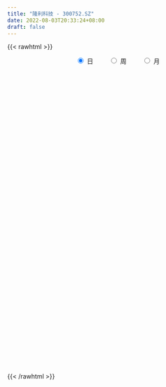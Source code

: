 ```yaml
---
title: "隆利科技 - 300752.SZ"
date: 2022-08-03T20:33:24+08:00
draft: false
---
```

{{< rawhtml >}}
    <div style="text-align: center">
        <label style="padding: 1rem;"><input style="margin-right: .5rem" type="radio" name="period" value="D" checked onclick="period_change(this)">日</label>
        <label style="padding: 1rem;"><input style="margin-right: .5rem" type="radio" name="period" value="W" onclick="period_change(this)">周</label>
        <label style="padding: 1rem;"><input style="margin-right: .5rem" type="radio" name="period" value="M" onclick="period_change(this)">月</label>
    </div>
    <div id="chart" style="height: 700px;"></div> 
    <script type="text/javascript">
        const D_v = [20771.84,28405.24,12647.24,12316.65,28771.82,18528.8,12557.19,10884.36,6696.49,7155.22,7911.89,8051.64,8734.8,13710.96,12181.5,9014.66,11182.2,10756.46,6236.39,8503.69,9339.09,4879.9,6046.4,13356.2,12797.4,35166.3,56379.99,33497.15,17657.46,21113.66,22859.31,21029.2,17473.69,19158.0,17745.4,28821.44,43182.09,49699.41,46978.11,29914.92,51003.0,36811.8,14930.8,18342.52,34243.06,93118.96,98984.48,66153.23,56608.76,52347.97,34383.0,32677.25,23250.56,15587.0,16688.0,30434.81,25486.51,33037.18,29634.76,48359.91,34224.87,38420.65,27764.65,44551.05,42085.63,39131.0,34044.2,18981.0,39671.0,42168.8,33769.93,90874.99,99586.73,80022.36,90272.6,60892.67,45839.4,44568.51,40013.6,32829.0,22120.52,22954.29,21237.5,24447.6,15665.0,16272.8,17205.0,20790.6,13031.46,20974.4,11877.8,12794.4,15549.8,12343.8,134633.37,173105.69,126379.47,89985.43,167108.8,129584.5,120751.98,171087.96,143892.75,98313.59,105711.98,83262.89,65802.59,68001.99,130057.27,126340.95,109250.23,80942.81,60698.2,59042.84,63058.0,54167.03,103474.5,99248.6,125611.14,88776.36,114247.21,80155.21,83166.68,124846.62,121262.52,147743.8,80876.02,112680.6,80877.64,82729.7,103359.72,103830.18,74454.54,59983.22,76881.91,53787.71,67970.0,69098.2,71388.48,72068.68,60343.8,47492.54,37832.0,40649.64,50123.78,44703.8,59267.79,76593.09,65206.44,50929.6,39385.62,37703.02,34405.0,38550.62,52230.4,70882.92,53286.2,47478.0,39858.8,67497.1,50009.7,27972.6,29475.2,41586.0,31123.0,28507.0,20960.2,28284.0,31792.2,25705.2,28676.58,38781.6,38593.98,81481.2,78625.0,71805.58,48117.0,35870.0,36319.0,22081.0,25654.0,22102.2,21544.8,19274.2,58647.6,32783.7,34695.03,36422.8,30893.0,29879.79,24737.18,47758.04,41247.72,27743.22,27126.7,13576.0,18448.2,12005.6,22499.8,23334.6,25046.2,23831.81,17187.0,15462.2,11510.74,27787.0,19274.0,13945.0,12679.4,29212.63,56877.14,32704.71,17972.0,20672.0,33610.8,33639.88,36814.31,32503.8,52106.75,33565.2,57922.01,47094.15,108321.32,127415.86,99645.23,79644.78,73966.15,56600.26,86064.74,74790.88,82074.72,46888.94,44989.11,42595.61,36363.87,29495.39,24918.39,38753.21,181444.36,189312.55,89360.4,102723.54,148752.06,174000.65,203303.04,155272.98,109995.62,136527.89,164871.79,133891.69,111751.02,138589.75,126315.74,105242.83,151586.12,192389.85,142565.68,110054.58,87193.08,80123.29,82982.5,68803.43,79114.86,48541.45,75020.55,87148.59,54346.0,53201.32,41114.6,45203.41,56687.41,66110.89,97865.77,86879.81,78670.24,124863.05,109262.94,96167.53,77409.24,48942.13,48895.45,64582.88,56241.89,60145.6,65899.93,39814.05,28803.0,41142.64,32829.8,42598.85,30386.66,21146.8,25005.79,24422.02,28889.38,21688.05,26685.51,33090.22,37252.69,26752.71,24563.08,23524.25,27534.8,24870.08,19548.15,20514.48,15601.18,34259.82,33225.64,18796.4,100263.09,150485.42,85839.41,132583.85,104666.79,118656.94,86663.81,71667.01,186166.84,184734.99,92390.3,74065.43,94660.14,102744.35,80733.67,62240.88,69092.33,40877.6,39201.0,64076.72,48059.0,96118.17,73236.85,56913.56,40451.97,58496.72,168714.76,129084.98,77139.78,60992.59,39535.05,42245.3,128380.34,93066.46,101464.03,90404.51,68345.18,85639.98,70023.95,118398.26,77368.4,85904.65,91859.99,58417.14,62925.61,114446.92,60968.27,94106.72,68306.28,47936.97,106011.17,49177.31,63938.24,60149.45,65111.23,53498.45,58835.25,84540.97,130962.97,72109.67,44169.63,36823.7,29419.53,47125.87,40352.68,25396.87,29901.52,31007.08,31368.55,24085.3,52152.89,37087.19,28176.45,27980.98,20979.33,21909.81,33605.9,22001.06,13771.95,22989.11,41473.59,51299.49,42302.61,22128.01,29357.01,29818.14,32251.22,65729.86,47891.44,45289.65,44449.22,49329.38,24522.43,26933.6,28517.2,53020.48,42272.62,26576.2,25590.47,22166.39,22902.14,21339.19,17900.11,20751.39,32064.48,39321.72,25750.09,23191.09,40586.29,50606.19,32423.8,36959.0,19446.2,27384.81,26663.93,28728.08,32714.17,26944.07,41232.45,38921.32,58433.0,53166.36,48487.05,54574.68,33559.18,32993.2,35930.25,27717.68,17872.0,21124.2,44875.25,49064.87,34007.0,31014.2,100055.6,71883.63,47496.49,40629.57,66502.05,70903.66,56432.4,32710.96,34628.6,40871.34,117103.5,88442.99,56482.0,62154.17,57705.92,51700.71,46805.34,43222.58,32946.24,43993.94,69210.99,29793.88,35417.8,39271.96,34950.32,39219.24,48519.87,71428.79,33660.55,41463.37,31098.24,32043.72,43268.95,73488.91,53935.84,35792.59,22718.18,82192.89,50144.77,44472.82,33972.49,20476.07,34062.02,33828.0,25379.17,30114.57,35928.78,35781.15,23706.93,46786.09,100523.66,89541.76,43970.31,56213.47,58660.25,39265.26]
const D_histogram = [0.0,-0.0701994302,-0.1307807566,-0.1116603628,-0.0107852922,0.0231113049,0.0176647379,-0.0511248806,-0.0818656171,-0.0703673904,-0.0251788548,-0.0064958976,0.0316235357,0.0792168387,0.0758276948,0.0730355873,0.054005002,-0.0075142053,-0.0286047291,-0.0774295554,-0.1192037439,-0.1285701022,-0.0996090539,-0.0274946341,0.0277446635,0.1147585318,0.2551557151,0.290883088,0.2476205793,0.2254753349,0.1202101201,0.1008318521,0.0952285783,0.0919541253,0.0837196359,0.115374978,0.1401158035,0.2425075764,0.2261904995,0.221324519,0.2291300931,-0.0094095881,-0.1511495496,-0.1765793309,-0.1458797358,0.221857734,0.3426335993,0.3717059438,0.3773051531,0.2559956464,0.1911060282,0.0298900842,-0.1239678268,-0.2565695351,-0.3076855123,-0.2686090586,-0.2025177465,-0.0988845459,-0.0401075497,0.0615931626,0.0226290597,0.0627777116,0.0315641091,0.0778017402,0.1202053473,0.1092075986,0.0248614003,-0.0340847352,-0.0260796157,-0.0511376143,-0.1561155807,-0.0889850167,0.1018488586,0.211286455,0.3451745863,0.4055340462,0.3155249905,0.2667315279,0.1059604157,-0.134040505,-0.2589283446,-0.3019758515,-0.3680019111,-0.4568940693,-0.4784740072,-0.4530894479,-0.4087772959,-0.3176168571,-0.2592217617,-0.3042439537,-0.3465766863,-0.3912345906,-0.3537068672,-0.2785914131,0.1518233274,0.8554140027,1.1285212194,1.2259636195,1.7178562454,1.5255378752,1.4119426063,1.7907680815,1.7695296265,1.5220606849,1.2578084752,0.9244613224,0.5165874773,0.2226046194,0.1961522972,-0.1166974074,-0.6319563189,-0.9878069584,-1.264957549,-1.4530325051,-1.4451084733,-1.4352640371,-0.9779279696,-0.480114644,0.2107964688,0.5705853923,0.8902960646,0.8457328665,0.700255495,1.1765771578,0.8235033996,0.1861070255,-0.3208157527,-0.5757037081,-0.7530356453,-0.8490466134,-0.7696944695,-0.9746740613,-1.271510115,-1.4179228927,-1.3595907869,-1.3509389196,-1.1014896041,-0.8839868332,-0.7680085674,-0.9299533341,-1.118277932,-1.2768924669,-1.2780248501,-1.267461139,-1.0474822217,-0.7596351589,-0.5108926141,-0.1855778263,0.0632485388,0.1265009525,0.1566271142,0.246378921,0.2520882936,0.2808288382,0.3505761313,0.4230632352,0.291477818,0.1409637249,0.0927299156,0.1849490426,0.1365837103,0.0827371076,0.0772287053,0.1512700914,0.1369285027,0.0561427203,0.0526897629,0.0690504924,0.0010885248,-0.0574528273,0.0098965856,0.1545132972,0.2898486629,0.4084206503,0.5233789503,0.5937533554,0.5296709268,0.5040810239,0.3834710215,0.2929921453,0.1278331136,-0.0125879539,-0.0458746335,-0.0969540767,-0.3215747821,-0.439519695,-0.5402153872,-0.6465640662,-0.6345355092,-0.6649192175,-0.6370912528,-0.5198154062,-0.5135352555,-0.5108898046,-0.5273657169,-0.4739887815,-0.4353449462,-0.3661257623,-0.2601149991,-0.117501269,0.036379017,0.1279064307,0.1618610197,0.2022535725,0.2300630092,0.3175646692,0.330593984,0.3331613886,0.3461464866,0.3878040905,0.5375392103,0.5704421248,0.5794223826,0.5901241244,0.5987224906,-0.060154729,-0.4887902512,-0.7010294794,-0.7859718127,-0.8027516582,-0.7102816523,-0.6374420039,-0.4286621123,-0.1618758581,0.0191612033,0.1318129846,0.2005017894,0.2548084567,0.3126274894,0.3663517877,0.3091973109,0.2543988283,0.22953508,0.2216613786,0.1624411169,0.1267406747,0.1360825569,0.1785998087,0.4288133112,0.536651304,0.5732637918,0.6347597783,0.8035464651,1.168662046,1.5054793374,1.6413751321,1.5766546533,1.5659568325,1.6154671574,1.5164715802,1.2655017663,1.1554638928,0.7680281636,0.5162929091,0.6271132067,0.7103250639,0.680268502,0.255687079,0.003083659,-0.2625095141,-0.5095979113,-0.7086374325,-0.7697852445,-0.8422916778,-0.917473168,-1.0297805687,-1.0792658031,-1.1417572554,-1.1171778229,-1.0718659819,-0.9866883723,-0.8781017833,-0.7023742722,-0.68681908,-0.6043427209,-0.3769302767,-0.2509791031,-0.3344131087,-0.5318243884,-0.5900025435,-0.5833209621,-0.4182209826,-0.3146914171,-0.1746908598,-0.176401526,-0.1432742197,-0.1490716117,-0.1365029191,-0.1344684802,-0.1943582427,-0.2224698458,-0.2357027469,-0.2211482917,-0.2232595488,-0.2224334893,-0.2122827662,-0.1861249808,-0.1202488179,-0.014150089,0.0656810273,0.0806793455,0.1332055039,0.157056674,0.1485631025,0.1741481296,0.1689388794,0.1494218175,0.096092385,0.092431517,0.0732962869,0.3126940812,0.5311180598,0.5584476364,0.7102718262,0.832908074,0.8453215848,0.7560779219,0.679462871,0.7689459435,0.8667479386,0.8075847141,0.7317097724,0.7070204527,0.5328539362,0.2716372701,0.1003979371,0.0447184294,-0.0684542699,-0.1879613312,-0.1668993346,-0.2065120631,-0.0799434687,-0.0796683681,-0.1800824293,-0.2530546983,-0.247627173,0.0286669905,0.1864082031,0.2088183214,0.1013588056,-0.0450840477,-0.0709733925,0.068923344,0.0506083975,0.1056437018,0.1403482101,0.0899711895,0.0901725846,0.0739962238,0.1790601529,0.2629401487,0.4057654168,0.5720190685,0.4914965435,0.5133946975,0.2787199387,0.0971990225,0.0201911293,-0.0230570564,-0.0543127978,-0.2460446257,-0.3573549087,-0.6119964366,-0.7847401657,-0.9852907539,-1.0979756598,-1.2141869678,-1.1125127226,-0.74687829,-0.512146791,-0.3406061397,-0.2807060855,-0.290727762,-0.1481049931,-0.2002970305,-0.2482346129,-0.3299937925,-0.4183409707,-0.4216314504,-0.4196161646,-0.3259943829,-0.2461287727,-0.2633884671,-0.2947087822,-0.2655199114,-0.2267716057,-0.1407881886,-0.0900120075,-0.0375944133,-0.0155280936,0.1440229037,0.2342738222,0.3658066403,0.4523057511,0.4246030275,0.3934519966,0.2970582015,0.0913954354,-0.0968772883,-0.19204594,-0.2706572247,-0.3290474435,-0.329471131,-0.3432053323,-0.4052615834,-0.4015309589,-0.2837328304,-0.2276032159,-0.1742592864,-0.1225078684,-0.0492993916,-0.0212505829,-0.0114417304,0.0253753277,0.0133150955,0.0324863514,0.0369686819,0.0625575269,0.0718117634,0.0159339736,-0.0300111713,-0.0966099302,-0.1111776063,-0.143170281,-0.1330270532,-0.1318021024,-0.0606259218,0.0022999158,0.0701523891,0.0576038723,-0.0016210212,-0.1393238862,-0.2561377539,-0.2159434597,-0.1842535093,-0.1004229546,0.0106463155,0.0831638071,0.1332703467,0.1829923107,0.2492331219,0.3371033604,0.3750818009,0.4000030782,0.4808926464,0.5430242142,0.5480606243,0.5579173959,0.6347393556,0.5744759189,0.5303335056,0.4661300633,0.3725107033,0.3404556902,0.5016929962,0.549210044,0.5491483496,0.5384384877,0.5261323689,0.479086507,0.4084498507,0.3577077239,0.3046872079,0.2044603732,0.2057925566,0.185363594,0.1602399018,0.1746069318,0.113019318,0.0814624021,0.0829602751,0.1885097847,0.2173824887,0.1955484664,0.0590301917,0.0031562948,-0.1058249589,-0.2791529461,-0.4390556456,-0.5447845063,-0.5816943265,-0.5045623089,-0.5113686815,-0.5667109904,-0.5582989937,-0.5224972372,-0.5161627381,-0.4425758779,-0.3647850805,-0.2933494297,-0.2519475928,-0.2475590743,-0.2373176542,-0.1602242389,0.0163594884,0.1770846416,0.2813884362,0.416333258,0.4029161843,0.3645786667]
const D_fast = [0.0,-0.0877492877,-0.1810258034,-0.1898205002,-0.0916417527,-0.0519673294,-0.0529977119,-0.1345685505,-0.1857756913,-0.1918693123,-0.1529754904,-0.1359165075,-0.0898911903,-0.0224936776,-0.0069258978,0.0085408915,0.0030115567,-0.0603862019,-0.088627908,-0.1568101232,-0.2283852477,-0.2698941315,-0.2658353467,-0.2005945855,-0.1384191219,-0.0227156207,0.1814704914,0.2899186363,0.3085612725,0.3427848618,0.267572177,0.273401872,0.2916057428,0.3113198212,0.3240152407,0.3845143273,0.4442841037,0.6073027707,0.6475333186,0.6979984679,0.7630865653,0.5221944871,0.3426671381,0.2730925241,0.2673221853,0.6905240886,0.8969583537,1.0189571842,1.1188826818,1.0615720866,1.0444589755,0.8907155525,0.7058656849,0.5091215928,0.3810842375,0.3530084265,0.368470302,0.4473823662,0.496132475,0.6132314779,0.57992464,0.6357677198,0.6124451445,0.6781332106,0.7505881546,0.7668923055,0.6887614574,0.621294138,0.6227793535,0.5849369514,0.4409300898,0.4858143996,0.7021104896,0.8643696998,1.0845514776,1.2462944491,1.235166641,1.2530560604,1.1187750521,0.8452640051,0.6556440794,0.5371026096,0.3790760722,0.1759603967,0.034761957,-0.0531258456,-0.1110080176,-0.0992517931,-0.1056621382,-0.2267453186,-0.3557222227,-0.4981887747,-0.5490877681,-0.5436201673,-0.0752495949,0.842194581,1.3974321026,1.8013654075,2.7227220948,2.9117881934,3.1511785761,3.9776960717,4.3988400233,4.5318862528,4.582086162,4.4798543398,4.201127364,3.9627956609,3.9853814131,3.6433573566,2.9701093653,2.3673069862,1.7739170084,1.222583926,0.8692308395,0.5202592664,0.7331133415,1.1108980061,1.8545082361,2.3569435076,2.8992281961,3.0660982147,3.0956847169,3.8661506691,3.7189527608,3.1280831431,2.5409564267,2.1421425443,1.7765516958,1.4682790743,1.3552076009,0.9065594937,0.2918459112,-0.2090475897,-0.4906131805,-0.8196960431,-0.8456191287,-0.8491130661,-0.9251369422,-1.3195700423,-1.7874641232,-2.2653017749,-2.5859403706,-2.8922419443,-2.9341335824,-2.8361953093,-2.7151759181,-2.4362555868,-2.171617087,-2.0767394351,-2.007456495,-1.8561099578,-1.7873785119,-1.6884307578,-1.5310394318,-1.3527865191,-1.4115024818,-1.5267756437,-1.5518269741,-1.4133705865,-1.4275899912,-1.4607523169,-1.4469535429,-1.335094634,-1.315204097,-1.3819541993,-1.372234716,-1.3386113634,-1.4063011998,-1.4792057588,-1.4093821995,-1.2261371636,-1.0183396321,-0.7976624821,-0.5518594445,-0.3330467006,-0.2647113975,-0.1642810444,-0.1890232915,-0.2062541313,-0.3394548847,-0.4830229406,-0.5277782785,-0.603096241,-0.9081106419,-1.1359354786,-1.3716850175,-1.6396747131,-1.7862800334,-1.9828935461,-2.1143383945,-2.1270163995,-2.2491200626,-2.374197063,-2.5225144044,-2.5876346644,-2.6578270657,-2.6801393224,-2.639157309,-2.5259188961,-2.3629438559,-2.2394398345,-2.1650199906,-2.0740640447,-1.9887388557,-1.8218460284,-1.7261682175,-1.6403104658,-1.5407887461,-1.4021801197,-1.1180601973,-0.9425467516,-0.7887108981,-0.6304781252,-0.4721991364,-1.1461150382,-1.6969481233,-2.0844447213,-2.3658800078,-2.5833477677,-2.6684481749,-2.7549690276,-2.653354664,-2.4270373744,-2.2412100121,-2.0956049846,-1.9767907325,-1.8587819511,-1.722806046,-1.5774938007,-1.5573489498,-1.5485477254,-1.5160277037,-1.4684860604,-1.4870960429,-1.4911113164,-1.447748795,-1.360581591,-1.0031647607,-0.7611639419,-0.5812355062,-0.361049575,0.008623728,0.6659048204,1.3790919461,1.9253315239,2.2547747084,2.6355660957,3.0889432099,3.3690655278,3.4344711555,3.6132992552,3.4178705668,3.2952085396,3.5628071389,3.8236002621,3.9636108257,3.6029511725,3.3511186672,3.0198981156,2.6454102405,2.2692113613,2.0156172381,1.7325378853,1.4279881031,1.0582355603,0.7389338751,0.3910031089,0.1362880858,-0.0863665687,-0.2478610522,-0.358799909,-0.358665966,-0.5148155438,-0.5834248649,-0.4502449898,-0.3870385921,-0.5540758749,-0.8844432517,-1.0901220427,-1.2292707017,-1.1687259679,-1.1438692566,-1.0475414144,-1.093352462,-1.0960437106,-1.1391090055,-1.1606660428,-1.1922487239,-1.3007280471,-1.3844571117,-1.4566156994,-1.4973483172,-1.5552744615,-1.6100567743,-1.6529767428,-1.6733502026,-1.6375362442,-1.5349750376,-1.4387236644,-1.4035555098,-1.3177279754,-1.2546126368,-1.2259654327,-1.1568433732,-1.1198179035,-1.101979511,-1.1312858473,-1.1118388361,-1.1126499944,-0.7950786798,-0.4438751862,-0.2769337006,0.0524584458,0.3833217121,0.6070656191,0.7068414367,0.8000921036,1.0818116619,1.3963006417,1.5390335957,1.6460860971,1.7981518905,1.7571988581,1.5638915096,1.4177516609,1.3732517605,1.2429654937,1.0764680995,1.0558052625,0.9645645183,1.0711472455,1.0515052541,0.9060705856,0.769834642,0.7133553741,0.9968162852,1.2011595486,1.2757742472,1.1936544328,1.0359405675,0.9923078746,1.1494354471,1.1437726,1.2252188297,1.2950103906,1.2671261674,1.2898707086,1.2921934038,1.4420223711,1.591637404,1.8359040263,2.1451624452,2.1875140561,2.3377608845,2.1727661103,2.0155449498,1.9435848389,1.8945723891,1.8497384483,1.5964954639,1.3958464537,0.9882058166,0.6192770461,0.1724037695,-0.2147750514,-0.6345331014,-0.8109870368,-0.6320721767,-0.5253773755,-0.4389882591,-0.4492647262,-0.5319683432,-0.4263718227,-0.5286381177,-0.6386343532,-0.802891981,-0.9958244019,-1.1045227441,-1.2074114995,-1.1952883136,-1.1769548965,-1.2600617077,-1.3650592183,-1.4022503253,-1.4201949211,-1.3694085512,-1.3411353719,-1.2981163811,-1.2799320847,-1.0843753616,-0.9355559874,-0.7125715093,-0.5129959608,-0.4345479275,-0.3673359592,-0.3894652039,-0.5722791112,-0.784771157,-0.9279512937,-1.0742268846,-1.2148789642,-1.2976704344,-1.3972059688,-1.5605776158,-1.657229731,-1.6103648102,-1.6111359997,-1.6013568917,-1.5802324409,-1.519348812,-1.496612649,-1.489664229,-1.446503339,-1.4552347973,-1.4279419536,-1.4142174527,-1.3729892259,-1.3457820486,-1.397676345,-1.4511242827,-1.5418755241,-1.5842376019,-1.6520228468,-1.6751363823,-1.7068619571,-1.6508422569,-1.5873414404,-1.5019508698,-1.5000984185,-1.5597285673,-1.7322624039,-1.91311071,-1.9269022808,-1.9412757077,-1.8825508916,-1.7688200427,-1.6755115993,-1.592087473,-1.4966174313,-1.3680683396,-1.1959222611,-1.0641733703,-0.9392513235,-0.7381385937,-0.5402509724,-0.3981994062,-0.2488632855,-0.0133564869,0.069999056,0.1584400192,0.2107690927,0.2102774085,0.2633363179,0.549996873,0.7348164318,0.8720418248,0.9959415849,1.1151685583,1.1878943231,1.2193701295,1.2580549336,1.2812062196,1.2320944783,1.2848748008,1.3107867367,1.3257230199,1.3837417829,1.3504089986,1.3392176832,1.3614556249,1.5141325807,1.5973509069,1.6244040012,1.5026432745,1.4475584513,1.3121209579,1.0690047342,0.7993381232,0.557413136,0.3750797342,0.3260711745,0.1914226315,-0.005597425,-0.1367601767,-0.2315827295,-0.3542889149,-0.3913460242,-0.4047514969,-0.4066532035,-0.4282382648,-0.4857395149,-0.5348275084,-0.4977901528,-0.3171165534,-0.1121202398,0.0625306639,0.3015588002,0.3888707725,0.4416779216]
const D_slow = [0.0,-0.0175498575,-0.0502450467,-0.0781601374,-0.0808564605,-0.0750786342,-0.0706624498,-0.0834436699,-0.1039100742,-0.1215019218,-0.1277966355,-0.1294206099,-0.121514726,-0.1017105163,-0.0827535926,-0.0644946958,-0.0509934453,-0.0528719966,-0.0600231789,-0.0793805677,-0.1091815037,-0.1413240293,-0.1662262928,-0.1730999513,-0.1661637854,-0.1374741525,-0.0736852237,-0.0009644517,0.0609406931,0.1173095269,0.1473620569,0.1725700199,0.1963771645,0.2193656958,0.2402956048,0.2691393493,0.3041683002,0.3647951943,0.4213428192,0.4766739489,0.5339564722,0.5316040752,0.4938166878,0.449671855,0.4132019211,0.4686663546,0.5543247544,0.6472512404,0.7415775287,0.8055764403,0.8533529473,0.8608254683,0.8298335117,0.7656911279,0.6887697498,0.6216174851,0.5709880485,0.546266912,0.5362400246,0.5516383153,0.5572955802,0.5729900081,0.5808810354,0.6003314704,0.6303828073,0.6576847069,0.663900057,0.6553788732,0.6488589693,0.6360745657,0.5970456705,0.5747994163,0.600261631,0.6530832447,0.7393768913,0.8407604029,0.9196416505,0.9863245325,1.0128146364,0.9793045101,0.914572424,0.8390784611,0.7470779833,0.632854466,0.5132359642,0.3999636022,0.2977692783,0.218365064,0.1535596236,0.0774986351,-0.0091455364,-0.1069541841,-0.1953809009,-0.2650287542,-0.2270729223,-0.0132194216,0.2689108832,0.5754017881,1.0048658494,1.3862503182,1.7392359698,2.1869279902,2.6293103968,3.009825568,3.3242776868,3.5553930174,3.6845398867,3.7401910416,3.7892291159,3.760054764,3.6020656843,3.3551139447,3.0388745574,2.6756164311,2.3143393128,1.9555233035,1.7110413111,1.5910126501,1.6437117673,1.7863581154,2.0089321315,2.2203653482,2.3954292219,2.6895735113,2.8954493612,2.9419761176,2.8617721794,2.7178462524,2.5295873411,2.3173256877,2.1249020704,1.881233555,1.5633560263,1.2088753031,0.8689776064,0.5312428765,0.2558704754,0.0348737671,-0.1571283747,-0.3896167082,-0.6691861912,-0.988409308,-1.3079155205,-1.6247808053,-1.8866513607,-2.0765601504,-2.2042833039,-2.2506777605,-2.2348656258,-2.2032403877,-2.1640836091,-2.1024888789,-2.0394668055,-1.9692595959,-1.8816155631,-1.7758497543,-1.7029802998,-1.6677393686,-1.6445568897,-1.598319629,-1.5641737015,-1.5434894246,-1.5241822482,-1.4863647254,-1.4521325997,-1.4380969196,-1.4249244789,-1.4076618558,-1.4073897246,-1.4217529314,-1.419278785,-1.3806504607,-1.308188295,-1.2060831324,-1.0752383948,-0.926800056,-0.7943823243,-0.6683620683,-0.572494313,-0.4992462766,-0.4672879982,-0.4704349867,-0.4819036451,-0.5061421643,-0.5865358598,-0.6964157835,-0.8314696303,-0.9931106469,-1.1517445242,-1.3179743286,-1.4772471418,-1.6072009933,-1.7355848072,-1.8633072583,-1.9951486875,-2.1136458829,-2.2224821195,-2.3140135601,-2.3790423099,-2.4084176271,-2.3993228729,-2.3673462652,-2.3268810103,-2.2763176172,-2.2188018649,-2.1394106976,-2.0567622016,-1.9734718544,-1.8869352328,-1.7899842101,-1.6555994076,-1.5129888764,-1.3681332807,-1.2206022496,-1.070921627,-1.0859603092,-1.208157872,-1.3834152419,-1.5799081951,-1.7805961096,-1.9581665227,-2.1175270236,-2.2246925517,-2.2651615162,-2.2603712154,-2.2274179693,-2.1772925219,-2.1135904077,-2.0354335354,-1.9438455884,-1.8665462607,-1.8029465537,-1.7455627837,-1.690147439,-1.6495371598,-1.6178519911,-1.5838313519,-1.5391813997,-1.4319780719,-1.2978152459,-1.154499298,-0.9958093534,-0.7949227371,-0.5027572256,-0.1263873912,0.2839563918,0.6781200551,1.0696092632,1.4734760526,1.8525939476,2.1689693892,2.4578353624,2.6498424033,2.7789156306,2.9356939322,3.1132751982,3.2833423237,3.3472640935,3.3480350082,3.2824076297,3.1550081519,2.9778487937,2.7854024826,2.5748295632,2.3454612712,2.088016129,1.8181996782,1.5327603644,1.2534659086,0.9854994132,0.7388273201,0.5193018743,0.3437083062,0.1720035362,0.020917856,-0.0733147132,-0.136059489,-0.2196627662,-0.3526188633,-0.5001194991,-0.6459497397,-0.7505049853,-0.8291778396,-0.8728505545,-0.916950936,-0.952769491,-0.9900373939,-1.0241631237,-1.0577802437,-1.1063698044,-1.1619872658,-1.2209129526,-1.2762000255,-1.3320149127,-1.387623285,-1.4406939766,-1.4872252218,-1.5172874263,-1.5208249485,-1.5044046917,-1.4842348553,-1.4509334794,-1.4116693108,-1.3745285352,-1.3309915028,-1.288756783,-1.2514013286,-1.2273782323,-1.2042703531,-1.1859462813,-1.107772761,-0.9749932461,-0.835381337,-0.6578133804,-0.4495863619,-0.2382559657,-0.0492364852,0.1206292325,0.3128657184,0.5295527031,0.7314488816,0.9143763247,1.0911314379,1.2243449219,1.2922542394,1.3173537237,1.3285333311,1.3114197636,1.2644294308,1.2227045971,1.1710765814,1.1510907142,1.1311736222,1.0861530149,1.0228893403,0.9609825471,0.9681492947,1.0147513455,1.0669559258,1.0922956272,1.0810246153,1.0632812671,1.0805121031,1.0931642025,1.119575128,1.1546621805,1.1771549779,1.199698124,1.21819718,1.2629622182,1.3286972554,1.4301386096,1.5731433767,1.6960175126,1.8243661869,1.8940461716,1.9183459273,1.9233937096,1.9176294455,1.904051246,1.8425400896,1.7532013624,1.6002022533,1.4040172118,1.1576945234,0.8832006084,0.5796538664,0.3015256858,0.1148061133,-0.0132305845,-0.0983821194,-0.1685586408,-0.2412405813,-0.2782668295,-0.3283410872,-0.3903997404,-0.4728981885,-0.5774834312,-0.6828912938,-0.7877953349,-0.8692939307,-0.9308261238,-0.9966732406,-1.0703504361,-1.136730414,-1.1934233154,-1.2286203626,-1.2511233644,-1.2605219678,-1.2644039912,-1.2283982652,-1.1698298097,-1.0783781496,-0.9653017118,-0.859150955,-0.7607879558,-0.6865234054,-0.6636745466,-0.6878938687,-0.7359053537,-0.8035696599,-0.8858315207,-0.9681993035,-1.0540006365,-1.1553160324,-1.2556987721,-1.3266319797,-1.3835327837,-1.4270976053,-1.4577245724,-1.4700494203,-1.4753620661,-1.4782224987,-1.4718786667,-1.4685498928,-1.460428305,-1.4511861345,-1.4355467528,-1.417593812,-1.4136103186,-1.4211131114,-1.4452655939,-1.4730599955,-1.5088525658,-1.5421093291,-1.5750598547,-1.5902163351,-1.5896413562,-1.5721032589,-1.5577022908,-1.5581075461,-1.5929385177,-1.6569729561,-1.7109588211,-1.7570221984,-1.782127937,-1.7794663582,-1.7586754064,-1.7253578197,-1.679609742,-1.6173014616,-1.5330256215,-1.4392551712,-1.3392544017,-1.2190312401,-1.0832751866,-0.9462600305,-0.8067806815,-0.6480958426,-0.5044768629,-0.3718934865,-0.2553609706,-0.1622332948,-0.0771193723,0.0483038768,0.1856063878,0.3228934752,0.4575030971,0.5890361894,0.7088078161,0.8109202788,0.9003472098,0.9765190117,1.027634105,1.0790822442,1.1254231427,1.1654831181,1.2091348511,1.2373896806,1.2577552811,1.2784953499,1.325622796,1.3799684182,1.4288555348,1.4436130827,1.4444021565,1.4179459167,1.3481576802,1.2383937688,1.1021976422,0.9567740606,0.8306334834,0.702791313,0.5611135654,0.421538817,0.2909145077,0.1618738232,0.0512298537,-0.0399664164,-0.1133037738,-0.176290672,-0.2381804406,-0.2975098542,-0.3375659139,-0.3334760418,-0.2892048814,-0.2188577723,-0.1147744578,-0.0140454118,0.0770992549]
const D_data = [['2020-07-15', 26.95, 25.72, 25.72, 27.07],['2020-07-16', 25.65, 24.62, 24.52, 25.93],['2020-07-17', 24.68, 24.3, 24.1, 24.98],['2020-07-20', 24.55, 25.08, 24.4, 25.08],['2020-07-21', 25.39, 26.37, 25.39, 26.38],['2020-07-22', 26.3, 25.89, 25.6, 26.3],['2020-07-23', 25.9, 25.48, 24.72, 25.93],['2020-07-24', 25.31, 24.46, 24.45, 25.69],['2020-07-27', 24.6, 24.6, 24.35, 24.94],['2020-07-28', 24.6, 25.0, 24.6, 25.19],['2020-07-29', 24.99, 25.52, 24.81, 25.63],['2020-07-30', 25.66, 25.33, 25.3, 25.7],['2020-07-31', 25.4, 25.72, 25.06, 25.76],['2020-08-03', 25.9, 26.1, 25.73, 26.14],['2020-08-04', 26.17, 25.63, 25.54, 26.26],['2020-08-05', 25.63, 25.67, 25.39, 25.88],['2020-08-06', 25.56, 25.45, 25.03, 25.69],['2020-08-07', 25.6, 24.71, 24.42, 25.6],['2020-08-10', 24.68, 24.97, 24.45, 25.35],['2020-08-11', 25.06, 24.38, 24.3, 25.08],['2020-08-12', 24.57, 24.13, 23.53, 24.57],['2020-08-13', 24.35, 24.28, 24.13, 24.56],['2020-08-14', 24.47, 24.7, 24.02, 24.8],['2020-08-17', 24.98, 25.44, 24.97, 25.58],['2020-08-18', 25.34, 25.55, 25.03, 25.9],['2020-08-19', 25.55, 26.37, 24.88, 26.93],['2020-08-20', 26.74, 27.79, 26.74, 28.88],['2020-08-21', 27.49, 27.17, 26.59, 27.9],['2020-08-24', 26.9, 26.38, 25.82, 26.92],['2020-08-25', 26.35, 26.67, 26.05, 27.28],['2020-08-26', 26.39, 25.44, 25.22, 26.73],['2020-08-27', 25.31, 26.29, 24.89, 26.67],['2020-08-28', 26.27, 26.5, 25.78, 26.58],['2020-08-31', 26.99, 26.61, 26.52, 27.31],['2020-09-01', 26.8, 26.62, 25.88, 26.8],['2020-09-02', 26.67, 27.3, 26.52, 27.36],['2020-09-03', 27.09, 27.51, 26.21, 28.66],['2020-09-04', 26.67, 29.03, 26.6, 29.03],['2020-09-07', 29.69, 28.02, 27.86, 29.88],['2020-09-08', 27.81, 28.35, 27.38, 28.96],['2020-09-09', 27.78, 28.77, 26.97, 29.66],['2020-09-10', 28.6, 25.22, 24.81, 28.77],['2020-09-11', 24.51, 25.41, 24.5, 25.7],['2020-09-14', 25.5, 26.35, 25.45, 26.78],['2020-09-15', 26.55, 27.0, 26.55, 28.49],['2020-09-16', 26.9, 32.4, 26.6, 32.4],['2020-09-17', 32.59, 30.93, 30.35, 32.59],['2020-09-18', 31.0, 30.56, 29.92, 31.45],['2020-09-21', 30.56, 30.76, 29.6, 31.18],['2020-09-22', 30.05, 29.22, 28.71, 30.2],['2020-09-23', 29.35, 29.72, 28.96, 29.72],['2020-09-24', 29.19, 28.11, 28.06, 29.32],['2020-09-25', 28.38, 27.43, 27.18, 28.81],['2020-09-28', 27.7, 26.88, 26.81, 27.89],['2020-09-29', 27.01, 27.28, 26.95, 28.1],['2020-09-30', 27.44, 28.24, 27.4, 28.81],['2020-10-09', 28.79, 28.76, 28.08, 29.2],['2020-10-12', 29.18, 29.65, 28.65, 29.71],['2020-10-13', 29.45, 29.55, 28.91, 29.85],['2020-10-14', 29.47, 30.61, 29.0, 30.74],['2020-10-15', 30.37, 29.13, 28.95, 30.37],['2020-10-16', 29.19, 30.24, 29.05, 30.33],['2020-10-19', 30.29, 29.49, 29.41, 30.89],['2020-10-20', 29.3, 30.63, 28.73, 31.4],['2020-10-21', 30.63, 30.99, 30.26, 31.15],['2020-10-22', 30.38, 30.59, 29.11, 30.96],['2020-10-23', 30.6, 29.56, 29.3, 30.9],['2020-10-26', 29.26, 29.58, 28.75, 29.86],['2020-10-27', 29.99, 30.35, 29.1, 30.99],['2020-10-28', 29.72, 29.95, 28.02, 30.16],['2020-10-29', 28.5, 28.6, 27.89, 29.24],['2020-10-30', 28.34, 30.64, 28.34, 34.0],['2020-11-02', 31.38, 32.98, 30.35, 33.75],['2020-11-03', 32.55, 32.99, 31.95, 33.58],['2020-11-04', 32.5, 34.28, 31.88, 35.0],['2020-11-05', 33.6, 34.3, 33.1, 34.33],['2020-11-06', 34.3, 32.75, 32.0, 34.3],['2020-11-09', 33.15, 33.26, 32.58, 33.67],['2020-11-10', 32.8, 31.58, 31.46, 33.82],['2020-11-11', 31.95, 29.63, 29.55, 31.95],['2020-11-12', 29.86, 30.06, 29.38, 30.24],['2020-11-13', 29.9, 30.53, 29.61, 30.98],['2020-11-16', 30.3, 29.79, 29.44, 30.78],['2020-11-17', 29.69, 28.85, 28.15, 29.69],['2020-11-18', 28.9, 29.1, 28.7, 29.4],['2020-11-19', 28.9, 29.39, 28.06, 29.4],['2020-11-20', 29.28, 29.52, 29.0, 29.7],['2020-11-23', 29.63, 30.22, 29.23, 30.58],['2020-11-24', 30.03, 30.01, 29.83, 30.38],['2020-11-25', 30.09, 28.54, 28.31, 30.18],['2020-11-26', 28.5, 28.08, 27.91, 28.62],['2020-11-27', 28.18, 27.51, 27.31, 28.18],['2020-11-30', 27.51, 28.2, 26.9, 28.44],['2020-12-01', 28.0, 28.69, 28.0, 28.97],['2020-12-02', 29.0, 34.43, 28.69, 34.43],['2020-12-03', 37.0, 41.32, 36.01, 41.32],['2020-12-04', 38.32, 39.39, 37.35, 42.5],['2020-12-07', 39.0, 39.2, 37.62, 40.5],['2020-12-08', 40.76, 47.04, 39.69, 47.04],['2020-12-09', 45.01, 40.75, 40.4, 45.88],['2020-12-10', 38.81, 42.31, 38.81, 43.84],['2020-12-11', 42.72, 50.77, 40.16, 50.77],['2020-12-14', 49.98, 48.5, 45.35, 54.37],['2020-12-15', 48.5, 46.66, 44.15, 48.98],['2020-12-16', 45.79, 46.63, 44.43, 49.22],['2020-12-17', 44.0, 45.51, 42.02, 46.55],['2020-12-18', 44.92, 43.66, 43.0, 45.05],['2020-12-21', 43.66, 44.01, 43.56, 46.18],['2020-12-22', 47.0, 47.2, 46.18, 51.5],['2020-12-23', 46.85, 43.26, 43.0, 49.38],['2020-12-24', 42.21, 38.7, 38.1, 42.61],['2020-12-25', 38.15, 38.18, 36.88, 39.5],['2020-12-28', 37.84, 37.0, 36.56, 37.84],['2020-12-29', 37.1, 36.17, 35.6, 37.46],['2020-12-30', 35.93, 37.33, 34.88, 37.5],['2020-12-31', 37.11, 36.55, 36.2, 37.81],['2021-01-04', 35.92, 42.72, 35.77, 42.9],['2021-01-05', 41.5, 45.47, 41.49, 46.49],['2021-01-06', 45.86, 51.24, 44.55, 52.51],['2021-01-07', 50.05, 50.5, 46.69, 51.51],['2021-01-08', 50.0, 52.7, 48.04, 57.0],['2021-01-11', 56.0, 49.88, 45.8, 57.0],['2021-01-12', 49.74, 49.05, 45.7, 51.84],['2021-01-13', 48.05, 58.86, 48.05, 58.86],['2021-01-14', 59.01, 50.0, 50.0, 60.98],['2021-01-15', 48.47, 44.57, 42.18, 50.88],['2021-01-18', 43.35, 43.46, 41.01, 44.15],['2021-01-19', 43.09, 44.59, 42.58, 47.5],['2021-01-20', 42.99, 44.23, 41.08, 44.8],['2021-01-21', 43.01, 44.21, 42.8, 46.28],['2021-01-22', 44.29, 46.03, 44.11, 47.8],['2021-01-25', 45.33, 41.71, 41.69, 47.29],['2021-01-26', 40.34, 38.54, 38.0, 41.44],['2021-01-27', 38.62, 38.34, 37.22, 39.37],['2021-01-28', 37.19, 39.7, 37.16, 41.52],['2021-01-29', 40.26, 38.27, 37.74, 41.0],['2021-02-01', 38.76, 41.06, 37.23, 41.18],['2021-02-02', 41.0, 41.15, 39.51, 42.49],['2021-02-03', 41.0, 40.11, 40.0, 43.45],['2021-02-04', 38.7, 35.78, 35.31, 39.0],['2021-02-05', 36.46, 33.6, 33.21, 36.85],['2021-02-08', 33.8, 31.95, 31.51, 33.88],['2021-02-09', 31.95, 32.3, 31.25, 32.78],['2021-02-10', 32.5, 31.24, 31.09, 32.7],['2021-02-18', 32.02, 33.31, 32.02, 33.76],['2021-02-19', 33.29, 34.53, 32.7, 34.75],['2021-02-22', 34.5, 34.68, 33.53, 35.3],['2021-02-23', 34.7, 36.6, 33.46, 37.39],['2021-02-24', 35.77, 36.83, 35.6, 37.87],['2021-02-25', 36.8, 35.11, 35.0, 37.8],['2021-02-26', 34.2, 34.75, 33.0, 36.34],['2021-03-01', 34.69, 35.68, 34.35, 35.83],['2021-03-02', 35.72, 34.79, 34.52, 35.9],['2021-03-03', 34.91, 35.1, 33.63, 35.22],['2021-03-04', 34.58, 35.86, 34.38, 36.36],['2021-03-05', 35.5, 36.33, 35.05, 38.5],['2021-03-08', 36.47, 33.65, 33.44, 36.81],['2021-03-09', 33.4, 32.58, 31.67, 33.95],['2021-03-10', 32.8, 33.18, 30.99, 33.22],['2021-03-11', 33.17, 34.94, 32.7, 37.85],['2021-03-12', 35.01, 33.2, 33.0, 35.18],['2021-03-15', 33.0, 32.72, 31.81, 33.19],['2021-03-16', 32.81, 33.01, 32.11, 34.43],['2021-03-17', 32.57, 34.07, 32.33, 34.52],['2021-03-18', 34.01, 33.03, 33.01, 34.01],['2021-03-19', 32.55, 31.81, 31.6, 32.95],['2021-03-22', 32.0, 32.39, 31.98, 32.8],['2021-03-23', 32.78, 32.52, 31.99, 33.13],['2021-03-24', 32.19, 31.15, 30.58, 32.5],['2021-03-25', 30.99, 30.7, 30.31, 31.25],['2021-03-26', 30.76, 32.08, 30.76, 32.18],['2021-03-29', 31.92, 33.49, 31.69, 33.88],['2021-03-30', 33.1, 34.12, 32.3, 34.15],['2021-03-31', 33.4, 34.7, 33.4, 37.28],['2021-04-01', 34.33, 35.5, 33.6, 37.0],['2021-04-02', 35.39, 35.75, 34.8, 36.99],['2021-04-06', 35.6, 34.41, 34.08, 35.75],['2021-04-07', 34.16, 34.96, 34.11, 35.19],['2021-04-08', 34.56, 33.64, 33.51, 34.95],['2021-04-09', 33.98, 33.64, 33.31, 34.18],['2021-04-12', 33.53, 32.11, 31.93, 33.9],['2021-04-13', 32.5, 31.57, 31.26, 32.6],['2021-04-14', 31.5, 32.35, 31.34, 32.8],['2021-04-15', 32.03, 31.77, 31.51, 32.36],['2021-04-16', 28.34, 28.6, 27.01, 29.1],['2021-04-19', 28.35, 28.61, 28.0, 28.96],['2021-04-20', 28.78, 27.73, 27.67, 28.78],['2021-04-21', 27.73, 26.49, 26.46, 27.8],['2021-04-22', 26.4, 27.05, 26.38, 27.18],['2021-04-23', 27.02, 25.77, 25.7, 27.02],['2021-04-26', 26.01, 25.77, 25.5, 26.2],['2021-04-27', 26.5, 26.6, 26.01, 27.67],['2021-04-28', 26.06, 24.89, 24.53, 26.6],['2021-04-29', 24.83, 24.2, 24.13, 24.98],['2021-04-30', 24.21, 23.23, 23.06, 24.37],['2021-05-06', 23.47, 23.51, 23.23, 23.79],['2021-05-07', 23.7, 22.9, 22.81, 23.7],['2021-05-10', 23.07, 22.93, 22.68, 23.07],['2021-05-11', 22.93, 23.28, 22.8, 23.59],['2021-05-12', 23.27, 23.92, 23.05, 23.97],['2021-05-13', 23.6, 24.49, 23.5, 24.5],['2021-05-14', 24.59, 24.1, 23.86, 24.63],['2021-05-17', 24.31, 23.5, 23.45, 24.31],['2021-05-18', 23.51, 23.6, 23.43, 24.0],['2021-05-19', 23.52, 23.48, 23.35, 23.7],['2021-05-20', 23.79, 24.45, 23.56, 24.47],['2021-05-21', 24.56, 23.75, 23.69, 24.66],['2021-05-24', 23.65, 23.64, 23.33, 23.95],['2021-05-25', 23.21, 23.81, 23.21, 23.98],['2021-05-26', 23.96, 24.35, 23.96, 24.72],['2021-05-27', 24.61, 26.35, 24.3, 26.38],['2021-05-28', 26.28, 25.6, 25.51, 26.29],['2021-05-31', 25.52, 25.67, 25.4, 25.83],['2021-06-01', 25.61, 26.03, 25.3, 26.23],['2021-06-02', 26.08, 26.37, 25.3, 26.78],['2021-06-03', 16.43, 16.3, 16.01, 16.59],['2021-06-04', 16.33, 15.85, 15.69, 16.58],['2021-06-07', 15.85, 16.16, 15.71, 16.23],['2021-06-08', 16.49, 16.14, 16.01, 16.99],['2021-06-09', 15.79, 15.84, 15.71, 16.2],['2021-06-10', 15.8, 16.54, 15.79, 16.79],['2021-06-11', 16.45, 15.91, 15.8, 16.63],['2021-06-15', 16.3, 17.64, 15.95, 18.58],['2021-06-16', 17.64, 19.1, 17.3, 19.56],['2021-06-17', 19.33, 18.86, 17.62, 19.33],['2021-06-18', 19.0, 18.54, 18.2, 19.53],['2021-06-21', 18.39, 18.3, 17.63, 18.5],['2021-06-22', 18.45, 18.33, 17.9, 18.6],['2021-06-23', 18.5, 18.61, 18.5, 19.53],['2021-06-24', 18.68, 18.85, 18.25, 19.3],['2021-06-25', 18.67, 17.45, 17.42, 18.9],['2021-06-28', 17.41, 17.14, 16.7, 17.48],['2021-06-29', 17.1, 17.24, 16.95, 18.0],['2021-06-30', 17.01, 17.3, 16.69, 17.44],['2021-07-01', 17.2, 16.39, 16.34, 17.34],['2021-07-02', 16.23, 16.31, 16.1, 16.73],['2021-07-05', 16.42, 16.68, 16.25, 16.7],['2021-07-06', 16.88, 17.14, 16.5, 17.25],['2021-07-07', 17.0, 20.57, 16.87, 20.57],['2021-07-08', 21.45, 19.95, 19.53, 21.95],['2021-07-09', 19.95, 19.72, 19.02, 20.15],['2021-07-12', 19.65, 20.63, 19.5, 20.68],['2021-07-13', 20.63, 23.05, 20.3, 24.16],['2021-07-14', 22.4, 27.66, 22.12, 27.66],['2021-07-15', 26.5, 30.24, 24.0, 31.99],['2021-07-16', 29.87, 30.28, 29.01, 31.74],['2021-07-19', 29.77, 29.32, 28.6, 30.35],['2021-07-20', 29.39, 31.18, 28.38, 31.18],['2021-07-21', 32.51, 33.5, 30.48, 35.77],['2021-07-22', 32.4, 33.0, 31.6, 34.98],['2021-07-23', 32.73, 31.55, 31.55, 35.0],['2021-07-26', 31.43, 33.64, 30.98, 36.97],['2021-07-27', 33.97, 29.95, 29.0, 34.68],['2021-07-28', 29.16, 30.82, 27.56, 31.38],['2021-07-29', 31.23, 35.85, 30.26, 36.1],['2021-07-30', 35.01, 37.0, 33.7, 40.6],['2021-08-02', 37.18, 36.74, 35.33, 39.0],['2021-08-03', 34.71, 31.41, 31.3, 35.69],['2021-08-04', 32.37, 32.31, 31.6, 33.8],['2021-08-05', 31.8, 31.11, 30.45, 32.45],['2021-08-06', 31.99, 30.1, 29.63, 32.38],['2021-08-09', 30.11, 29.44, 28.5, 30.4],['2021-08-10', 29.27, 30.28, 29.07, 31.17],['2021-08-11', 29.86, 29.51, 29.12, 30.3],['2021-08-12', 29.5, 28.72, 28.6, 30.46],['2021-08-13', 28.72, 27.28, 27.1, 28.93],['2021-08-16', 27.5, 27.06, 26.95, 27.87],['2021-08-17', 27.12, 25.94, 25.9, 27.27],['2021-08-18', 26.65, 26.22, 25.61, 26.85],['2021-08-19', 26.28, 25.95, 25.37, 26.47],['2021-08-20', 26.34, 26.1, 25.31, 26.56],['2021-08-23', 26.14, 26.26, 25.93, 27.2],['2021-08-24', 26.16, 27.3, 25.26, 27.45],['2021-08-25', 26.9, 25.29, 25.25, 27.1],['2021-08-26', 25.29, 25.89, 25.29, 26.88],['2021-08-27', 25.4, 28.15, 24.55, 28.25],['2021-08-30', 28.1, 27.57, 27.18, 29.64],['2021-08-31', 27.54, 24.8, 24.36, 27.71],['2021-09-01', 24.25, 22.22, 22.0, 24.61],['2021-09-02', 22.79, 22.76, 21.71, 22.95],['2021-09-03', 22.5, 22.88, 22.5, 24.1],['2021-09-06', 23.5, 24.83, 22.95, 25.28],['2021-09-07', 24.39, 24.38, 24.23, 25.28],['2021-09-08', 25.0, 25.18, 23.92, 25.18],['2021-09-09', 25.6, 23.51, 23.49, 25.64],['2021-09-10', 23.73, 23.77, 22.72, 23.88],['2021-09-13', 23.5, 23.1, 22.98, 23.86],['2021-09-14', 23.79, 23.09, 22.93, 24.15],['2021-09-15', 22.9, 22.74, 22.53, 23.35],['2021-09-16', 22.75, 21.52, 21.52, 22.95],['2021-09-17', 21.35, 21.35, 21.2, 22.12],['2021-09-22', 21.04, 21.07, 21.04, 21.64],['2021-09-23', 21.23, 21.06, 20.91, 21.63],['2021-09-24', 21.2, 20.52, 20.46, 21.2],['2021-09-27', 20.56, 20.18, 20.02, 21.3],['2021-09-28', 20.18, 19.95, 19.85, 20.35],['2021-09-29', 19.95, 19.88, 19.41, 20.1],['2021-09-30', 21.5, 20.29, 20.02, 21.5],['2021-10-08', 20.52, 20.99, 20.19, 21.24],['2021-10-11', 20.99, 20.97, 20.74, 21.26],['2021-10-12', 20.88, 20.26, 19.97, 20.97],['2021-10-13', 20.26, 20.79, 20.0, 20.96],['2021-10-14', 21.08, 20.55, 20.33, 21.5],['2021-10-15', 20.19, 20.11, 20.08, 20.56],['2021-10-18', 20.0, 20.52, 19.9, 20.52],['2021-10-19', 20.54, 20.14, 20.05, 20.69],['2021-10-20', 20.14, 19.84, 19.82, 20.3],['2021-10-21', 19.84, 19.14, 18.8, 20.05],['2021-10-22', 19.13, 19.51, 18.99, 19.85],['2021-10-25', 19.51, 19.15, 18.92, 19.57],['2021-10-26', 19.4, 22.98, 19.15, 22.98],['2021-10-27', 22.63, 24.15, 22.56, 24.9],['2021-10-28', 23.0, 22.73, 22.23, 23.54],['2021-10-29', 22.4, 25.18, 22.29, 26.5],['2021-11-01', 25.35, 26.1, 24.6, 26.26],['2021-11-02', 25.78, 25.71, 25.2, 29.01],['2021-11-03', 26.25, 24.85, 24.44, 26.58],['2021-11-04', 25.38, 25.14, 24.42, 25.64],['2021-11-05', 25.2, 27.87, 24.86, 30.17],['2021-11-08', 28.0, 29.2, 26.77, 30.54],['2021-11-09', 29.0, 28.1, 27.99, 29.5],['2021-11-10', 28.27, 28.26, 27.53, 29.17],['2021-11-11', 28.0, 29.35, 27.4, 29.5],['2021-11-12', 31.0, 27.6, 27.18, 31.68],['2021-11-15', 26.63, 25.83, 25.72, 26.9],['2021-11-16', 25.92, 26.12, 25.73, 26.89],['2021-11-17', 25.0, 27.2, 24.5, 27.45],['2021-11-18', 27.0, 26.2, 26.0, 27.1],['2021-11-19', 26.47, 25.57, 25.53, 26.7],['2021-11-22', 25.65, 27.1, 25.0, 27.48],['2021-11-23', 26.66, 26.31, 26.25, 28.0],['2021-11-24', 26.51, 28.68, 25.5, 29.49],['2021-11-25', 28.34, 27.54, 27.44, 29.29],['2021-11-26', 26.85, 26.06, 25.77, 27.08],['2021-11-29', 25.48, 25.91, 25.36, 26.36],['2021-11-30', 25.91, 26.65, 25.91, 27.18],['2021-12-01', 27.1, 30.86, 26.75, 31.7],['2021-12-02', 31.05, 30.78, 30.56, 32.35],['2021-12-03', 30.58, 29.88, 29.45, 31.3],['2021-12-06', 30.34, 28.3, 28.01, 30.34],['2021-12-07', 28.66, 27.3, 27.1, 28.67],['2021-12-08', 27.2, 28.45, 27.2, 29.19],['2021-12-09', 28.78, 30.99, 28.61, 33.44],['2021-12-10', 30.87, 29.54, 29.48, 31.23],['2021-12-13', 29.81, 30.78, 29.38, 31.98],['2021-12-14', 30.44, 31.03, 29.54, 32.13],['2021-12-15', 30.9, 30.18, 30.0, 32.4],['2021-12-16', 30.0, 30.92, 29.69, 31.59],['2021-12-17', 31.0, 30.91, 29.01, 31.67],['2021-12-20', 30.77, 32.95, 30.77, 34.05],['2021-12-21', 33.05, 33.56, 32.57, 35.9],['2021-12-22', 34.1, 35.38, 32.8, 36.75],['2021-12-23', 35.42, 37.12, 35.18, 38.38],['2021-12-24', 37.15, 34.92, 34.52, 37.26],['2021-12-27', 34.99, 36.7, 34.99, 37.48],['2021-12-28', 37.71, 33.49, 32.8, 37.77],['2021-12-29', 33.0, 33.45, 31.9, 33.78],['2021-12-30', 33.0, 34.38, 32.47, 36.5],['2021-12-31', 34.3, 34.75, 33.0, 35.45],['2022-01-04', 34.75, 34.94, 33.52, 35.49],['2022-01-05', 35.07, 32.47, 30.6, 35.07],['2022-01-06', 32.11, 32.67, 31.2, 33.4],['2022-01-07', 32.5, 29.73, 29.54, 33.0],['2022-01-10', 29.46, 29.25, 28.92, 30.11],['2022-01-11', 29.4, 27.36, 27.0, 29.47],['2022-01-12', 27.38, 26.92, 26.77, 27.84],['2022-01-13', 27.2, 25.43, 25.3, 27.2],['2022-01-14', 25.18, 27.25, 25.01, 28.18],['2022-01-17', 27.97, 31.11, 27.34, 31.53],['2022-01-18', 31.51, 30.6, 30.23, 32.13],['2022-01-19', 30.0, 30.56, 30.0, 30.99],['2022-01-20', 30.8, 29.52, 29.18, 30.82],['2022-01-21', 29.66, 28.52, 28.47, 29.89],['2022-01-24', 28.66, 30.58, 28.2, 31.28],['2022-01-25', 30.02, 28.2, 28.14, 31.48],['2022-01-26', 28.51, 27.75, 27.6, 29.3],['2022-01-27', 28.4, 26.68, 26.57, 28.4],['2022-01-28', 26.68, 25.76, 25.7, 27.37],['2022-02-07', 26.39, 26.15, 25.88, 27.84],['2022-02-08', 26.18, 25.77, 25.16, 26.23],['2022-02-09', 25.79, 26.76, 25.55, 27.1],['2022-02-10', 26.68, 26.7, 25.73, 27.19],['2022-02-11', 26.5, 25.31, 25.01, 26.6],['2022-02-14', 25.0, 24.63, 24.1, 25.4],['2022-02-15', 24.63, 25.0, 24.3, 25.49],['2022-02-16', 25.4, 24.94, 24.7, 25.7],['2022-02-17', 24.94, 25.55, 24.58, 26.34],['2022-02-18', 25.17, 25.21, 24.73, 25.43],['2022-02-21', 25.28, 25.28, 24.88, 25.57],['2022-02-22', 25.27, 24.9, 24.21, 25.27],['2022-02-23', 24.97, 26.99, 24.93, 27.08],['2022-02-24', 27.26, 26.78, 26.29, 28.1],['2022-02-25', 27.27, 27.98, 26.99, 28.66],['2022-02-28', 27.9, 28.19, 27.52, 28.55],['2022-03-01', 28.19, 27.14, 26.98, 28.8],['2022-03-02', 27.14, 27.15, 26.56, 27.34],['2022-03-03', 27.39, 26.16, 26.0, 27.4],['2022-03-04', 26.0, 24.03, 23.9, 26.38],['2022-03-07', 24.01, 23.08, 22.77, 24.11],['2022-03-08', 23.33, 23.26, 22.41, 23.86],['2022-03-09', 23.26, 22.7, 21.51, 23.65],['2022-03-10', 23.5, 22.22, 21.83, 23.62],['2022-03-11', 21.92, 22.39, 21.38, 22.58],['2022-03-14', 22.32, 21.77, 21.55, 22.34],['2022-03-15', 21.89, 20.5, 20.5, 21.89],['2022-03-16', 20.83, 20.67, 19.71, 21.0],['2022-03-17', 20.8, 21.97, 20.8, 22.2],['2022-03-18', 21.81, 21.27, 21.14, 21.81],['2022-03-21', 21.49, 21.17, 20.59, 21.66],['2022-03-22', 21.55, 21.11, 20.86, 21.55],['2022-03-23', 21.32, 21.44, 20.72, 21.52],['2022-03-24', 21.78, 20.91, 20.71, 21.78],['2022-03-25', 20.95, 20.56, 20.55, 21.27],['2022-03-28', 20.44, 20.82, 20.11, 21.2],['2022-03-29', 20.85, 20.08, 19.98, 21.68],['2022-03-30', 20.23, 20.3, 19.72, 20.44],['2022-03-31', 20.33, 20.0, 19.85, 20.45],['2022-04-01', 19.9, 20.18, 19.46, 20.18],['2022-04-06', 20.0, 19.92, 19.8, 20.97],['2022-04-07', 19.77, 18.81, 18.6, 20.04],['2022-04-08', 18.79, 18.45, 18.09, 18.8],['2022-04-11', 18.78, 17.63, 17.4, 18.78],['2022-04-12', 17.63, 17.77, 17.33, 18.01],['2022-04-13', 17.89, 17.11, 17.01, 17.9],['2022-04-14', 17.19, 17.25, 16.88, 17.38],['2022-04-15', 17.21, 16.84, 16.48, 17.25],['2022-04-18', 17.27, 17.61, 16.49, 17.81],['2022-04-19', 17.62, 17.62, 17.45, 18.19],['2022-04-20', 17.85, 17.84, 17.55, 18.65],['2022-04-21', 17.5, 16.81, 16.61, 18.02],['2022-04-22', 16.7, 15.83, 15.73, 16.72],['2022-04-25', 15.87, 14.03, 14.0, 15.87],['2022-04-26', 13.97, 13.21, 13.11, 14.43],['2022-04-27', 13.21, 14.54, 12.82, 14.79],['2022-04-28', 14.66, 14.22, 14.03, 15.04],['2022-04-29', 14.48, 14.82, 13.9, 14.89],['2022-05-05', 14.74, 15.4, 14.64, 15.71],['2022-05-06', 14.68, 15.2, 14.52, 15.32],['2022-05-09', 14.99, 15.09, 14.96, 15.45],['2022-05-10', 14.78, 15.24, 14.78, 15.45],['2022-05-11', 15.61, 15.7, 15.12, 16.35],['2022-05-12', 15.47, 16.4, 15.4, 16.67],['2022-05-13', 16.4, 16.19, 16.01, 16.5],['2022-05-16', 16.36, 16.31, 16.12, 16.78],['2022-05-17', 16.41, 17.47, 16.24, 18.8],['2022-05-18', 17.5, 17.87, 17.22, 18.42],['2022-05-19', 17.72, 17.63, 17.12, 17.89],['2022-05-20', 17.88, 18.05, 17.62, 18.5],['2022-05-23', 18.12, 19.5, 18.12, 19.6],['2022-05-24', 19.52, 18.23, 18.08, 20.17],['2022-05-25', 18.6, 18.53, 17.5, 19.05],['2022-05-26', 18.9, 18.34, 17.77, 18.99],['2022-05-27', 18.33, 17.85, 17.62, 18.87],['2022-05-30', 17.86, 18.55, 17.38, 18.76],['2022-05-31', 18.65, 21.66, 18.16, 22.0],['2022-06-01', 21.44, 21.24, 20.74, 22.06],['2022-06-02', 21.08, 21.25, 20.58, 21.8],['2022-06-06', 21.07, 21.58, 21.07, 21.84],['2022-06-07', 21.8, 22.0, 21.32, 22.34],['2022-06-08', 22.0, 21.9, 21.12, 22.2],['2022-06-09', 21.7, 21.75, 21.48, 22.7],['2022-06-10', 21.44, 22.1, 21.44, 22.44],['2022-06-13', 22.0, 22.19, 21.81, 22.82],['2022-06-14', 21.81, 21.53, 20.61, 21.9],['2022-06-15', 21.54, 22.85, 21.54, 23.49],['2022-06-16', 22.61, 22.84, 22.5, 23.39],['2022-06-17', 22.62, 22.96, 22.41, 23.4],['2022-06-20', 23.12, 23.73, 23.12, 24.25],['2022-06-21', 23.53, 22.94, 22.88, 24.85],['2022-06-22', 22.98, 23.32, 22.98, 23.95],['2022-06-23', 23.98, 23.9, 22.5, 24.32],['2022-06-24', 23.95, 25.79, 23.6, 25.96],['2022-06-27', 26.0, 25.55, 25.21, 26.4],['2022-06-28', 25.68, 25.3, 24.48, 25.75],['2022-06-29', 25.15, 23.74, 23.74, 25.6],['2022-06-30', 24.07, 24.46, 23.6, 24.7],['2022-07-01', 24.43, 23.51, 23.32, 25.0],['2022-07-04', 23.51, 21.98, 21.98, 23.53],['2022-07-05', 21.88, 21.14, 20.64, 22.14],['2022-07-06', 21.03, 20.87, 20.62, 21.5],['2022-07-07', 20.88, 21.04, 20.78, 21.42],['2022-07-08', 21.28, 22.27, 21.11, 24.26],['2022-07-11', 22.27, 21.11, 20.9, 22.27],['2022-07-12', 21.08, 19.99, 19.93, 21.1],['2022-07-13', 19.99, 20.28, 19.6, 20.57],['2022-07-14', 20.18, 20.36, 19.85, 20.62],['2022-07-15', 20.44, 19.72, 19.72, 20.47],['2022-07-18', 19.85, 20.41, 19.66, 20.58],['2022-07-19', 20.28, 20.55, 20.28, 20.75],['2022-07-20', 20.89, 20.6, 20.11, 20.89],['2022-07-21', 20.55, 20.29, 20.18, 20.79],['2022-07-22', 20.25, 19.72, 19.4, 20.57],['2022-07-25', 19.85, 19.6, 19.43, 20.08],['2022-07-26', 19.59, 20.47, 19.37, 20.72],['2022-07-27', 20.78, 22.3, 20.12, 22.72],['2022-07-28', 23.04, 23.05, 21.94, 23.45],['2022-07-29', 23.05, 23.21, 22.61, 23.6],['2022-08-01', 22.9, 24.5, 22.9, 24.83],['2022-08-02', 24.11, 23.29, 23.16, 24.53],['2022-08-03', 23.35, 23.15, 23.01, 24.36]]
const W_v = [170.88,1325.34,209744.07,253294.83,208353.54,97785.96,204887.16,214215.68,320098.16,242327.65,216508.82,174851.09,179556.4,220053.65,128959.7,85501.59,76766.3,61213.2,81628.62,46782.81,75205.33,31279.58,52047.11,41475.21,33218.67,126340.42,101077.05,96882.06,80314.22,55527.19,76888.13,46629.1,64432.78,66287.66,70505.42,263034.56,291220.62,225252.83,217654.31,96828.69,108227.52,91172.23,94424.16,29031.15,65126.28,158247.99,116052.12,97043.22,42619.57,45394.68,38100.2,34735.2,37644.77,83042.31,77103.14,65394.15,44792.42,64048.15,63311.6,50301.88,59023.62,65077.35,87089.85,105238.07,63289.67,56115.93,68880.81,106170.24,63010.08,77365.66,58150.92,65183.64,47586.4,55368.46,58019.0,28382.0,36958.66,58129.83,42044.45,65661.43,45533.33,138794.87,143522.41,129272.67,83058.82,38550.04,56845.78,35005.47,151197.04,100133.32,158606.34,179638.63,310842.25,199267.54,62709.81,25486.51,183677.37,187576.53,225465.72,376613.76,162485.92,94827.9,79468.66,462012.13,678518.6699999999,496983.8,514593.25,236966.07,531357.8099999999,557174.8300000001,460523.6800000001,368937.56,340869.16,125974.18,94827.58,291382.54,233771.96,258129.8,158663.8,135418.18,309287.36,142387.0,147222.8,164674.32,168612.86,32024.2,106718.01,91220.94,145418.88,142708.99,223191.91,415027.1899999999,373496.75,200332.92,523788.91,784052.27,657038.01,714124.29,502919.13,358628.88,250552.74,454389.76,380677.29,286684.35,175760.95,70574.61,110353.16,37252.69,127244.92,123149.27,487968.17,567821.39,548595.21,292145.48,338404.3,473888.21,364219.74,415877.65,431948.4399999999,400753.8,267063.69,322135.35,313485.5,173784.02,172870.38,126477.08,171836.75,179284.24,211482.12,177320.1,109898.3,141078.77,123616.28,139182.02,198245.01,222780.47,63647.93,166943.32,291079.49,261177.67,302899.83,261588.72,211362.85,233390.18,181534.83,268128.41,183128.17,161031.67,304528.75,154138.98]
const W_histogram = [0.0,1.1716923077,2.970928249,3.6284232087,3.5562781063,3.2184054648,3.1557638023,2.8405261595,2.7063165395,2.5402965743,2.7484539714,2.3647542756,2.0587745528,1.6584170561,1.0616741863,0.5187602263,-0.0563105176,-0.277284801,-1.0918175574,-1.6639400782,-1.8805855098,-2.5665195342,-3.0038184837,-3.2370004192,-3.2256413546,-4.1417052919,-4.6339063225,-4.9134194229,-4.7414877335,-4.5017853864,-4.0559848916,-3.6476554758,-3.2848382373,-2.8242336643,-2.2887758824,-1.7752032756,-1.0123210161,-0.4225072841,-0.0483449564,0.2962298506,0.6481937888,0.7851119077,0.8337979377,0.7640169568,0.6614667852,0.7745420489,0.9065841994,0.7862556153,0.6577660052,0.4713236039,0.3019292573,0.151412075,0.1542890881,0.3504491631,0.4562860725,0.5621015448,0.6157648744,0.6867686924,0.707832403,0.6502047692,0.3667426308,0.2340004874,0.3355308624,0.2363870791,0.2745846665,0.1645788301,0.0372729682,0.0729146958,0.0037995292,0.0175053389,-0.0420810917,-0.0869502507,-0.0485688329,0.0905070689,0.1218262306,0.1015550323,0.1640127993,0.2306413332,0.2454496125,0.3547157607,0.467510289,0.6374410454,0.814315652,0.6697933976,0.5666388506,0.5637282588,0.4776502663,0.4066859113,0.5062554469,0.5059513989,0.6461278208,0.4730551116,0.6713193965,0.5619968447,0.5157763824,0.4918473591,0.5432885145,0.5001891891,0.5112721157,0.620301344,0.5072616479,0.337022401,0.0752700005,0.6561362164,1.7012851909,1.7987829905,1.3971233987,0.9461709626,1.6204839462,1.4115566058,1.268777831,0.583653733,-0.2096202528,-0.8811991896,-1.0787185179,-1.1622137884,-1.0804230852,-1.1974406336,-1.3191611447,-1.3285046344,-1.0469145952,-0.9642144384,-1.1952980008,-1.4671799743,-1.7285299766,-1.824601638,-1.7102441402,-1.5650079177,-1.2640652015,-1.618708426,-1.7359285876,-1.53022377,-1.3668132378,-1.2385538339,-0.845856761,0.1502230653,0.879066876,1.6669593959,1.6586123891,1.4082311919,1.1207243741,1.0285962155,0.5942674479,0.3599845531,0.0513110874,-0.1864546366,-0.3285971236,-0.3432541074,-0.3772868677,-0.4029510767,-0.0209695206,0.4063635549,0.6498941086,0.6516542,0.6611202437,0.885925997,0.9664171335,1.0591607306,1.3207867509,1.404781959,1.0603209961,0.6250493986,0.3935687363,0.043872675,-0.214268054,-0.3786669684,-0.2916725129,-0.4798598768,-0.6821482802,-0.8479307105,-0.9540434674,-0.9939595358,-1.0741807474,-1.1653527185,-1.2176623553,-1.2400963775,-1.1510959315,-0.9553637147,-0.6452958632,-0.4098125479,-0.0027441638,0.3278024315,0.592949902,0.9275763445,0.9599867933,0.8654574692,0.6107464457,0.4303320372,0.5276857618,0.5662803189]
const W_fast = [0.0,1.4646153846,4.0065833881,5.57118415,6.3881085742,6.8548372989,7.581136587,7.976030484,8.5183999989,8.9874541773,9.8827250672,10.0902139403,10.2989278558,10.3131746231,9.9818502998,9.5686263964,8.9794780231,8.6891825395,7.6016953937,6.6135878534,5.9267960443,4.5992321364,3.4109785659,2.3685465256,1.5734952516,-0.3779950087,-2.0286726199,-3.5365405761,-4.54998082,-5.4357248195,-6.0039205477,-6.5075050008,-6.9658973216,-7.2113511647,-7.2480873533,-7.1783155655,-6.66851356,-6.184326649,-5.8222505604,-5.4036182908,-4.8896059053,-4.5564098095,-4.2992742951,-4.1780510368,-4.1152345121,-3.8085237362,-3.4498355358,-3.373600216,-3.3376483249,-3.4062598252,-3.5001718574,-3.612836021,-3.5713867359,-3.2876143702,-3.0677059427,-2.8213650842,-2.6137605359,-2.3710645448,-2.1730427335,-2.068119175,-2.2598956557,-2.3341376772,-2.1487245867,-2.1887716002,-2.0819278461,-2.150788975,-2.2687765948,-2.2149061933,-2.2830714777,-2.2649893332,-2.3350960367,-2.4017027584,-2.3754635488,-2.2137608798,-2.1519851604,-2.1468676007,-2.0434066339,-1.9191177667,-1.8429470842,-1.6450019958,-1.4153298953,-1.0860388775,-0.7055853579,-0.682659263,-0.6441540972,-0.5061326244,-0.4727980503,-0.4420909275,-0.2159575302,-0.0897737285,0.2119346487,0.1571257174,0.5232198514,0.5543965107,0.637120144,0.7361529605,0.9234162445,1.0053642163,1.1442651719,1.4083697362,1.4221454521,1.3361618055,1.0932269051,1.8381271751,3.3085974473,3.8557909945,3.8034122524,3.5890025569,4.6684365271,4.8123983381,4.986814021,4.4476033564,3.6019243074,2.7100455732,2.2428466153,1.8687978977,1.6804828296,1.2641051229,0.8125943256,0.4711246773,0.4909860676,0.3326326149,-0.1972754477,-0.8359524148,-1.5294349113,-2.0816569822,-2.3948605194,-2.6408762763,-2.6559498605,-3.4152701915,-3.9664725,-4.1433236249,-4.3216164022,-4.5029954568,-4.3217625741,-3.2881269814,-2.3395164517,-1.1348840829,-0.7285779924,-0.6269013917,-0.634227116,-0.4692062206,-0.7549681262,-0.8992548828,-1.1951005766,-1.4794799598,-1.7037717276,-1.8042422384,-1.9325967155,-2.0589986938,-1.6822595178,-1.1533355536,-0.7473314727,-0.5826578313,-0.4079117267,0.0383755259,0.3604709458,0.7180047255,1.3098274335,1.7450181314,1.6656374175,1.3866281696,1.2535396914,0.9148117989,0.6031040563,0.3440383999,0.3581147271,0.049962394,-0.3228630794,-0.7006281873,-1.045251811,-1.3336577634,-1.6824241618,-2.0649343126,-2.4216595382,-2.7541176548,-2.9528911916,-2.9959999035,-2.8472560179,-2.7142258395,-2.3078434964,-1.8953462932,-1.4819613472,-0.9154408185,-0.6430336714,-0.5211986282,-0.6232230403,-0.6960544395,-0.4667792744,-0.2866146376]
const W_slow = [0.0,0.2929230769,1.0356551392,1.9427609413,2.8318304679,3.6364318341,4.4253727847,5.1355043245,5.8120834594,6.447157603,7.1342710959,7.7254596647,8.240153303,8.654757567,8.9201761136,9.0498661701,9.0357885407,8.9664673405,8.6935129511,8.2775279316,7.8073815541,7.1657516706,6.4147970496,5.6055469448,4.7991366062,3.7637102832,2.6052337026,1.3768788469,0.1915069135,-0.9339394331,-1.947935656,-2.859849525,-3.6810590843,-4.3871175004,-4.959311471,-5.4031122899,-5.6561925439,-5.7618193649,-5.773905604,-5.6998481414,-5.5377996942,-5.3415217172,-5.1330722328,-4.9420679936,-4.7767012973,-4.5830657851,-4.3564197352,-4.1598558314,-3.9954143301,-3.8775834291,-3.8021011148,-3.764248096,-3.725675824,-3.6380635332,-3.5239920151,-3.3834666289,-3.2295254103,-3.0578332372,-2.8808751365,-2.7183239442,-2.6266382865,-2.5681381646,-2.484255449,-2.4251586793,-2.3565125126,-2.3153678051,-2.3060495631,-2.2878208891,-2.2868710068,-2.2824946721,-2.293014945,-2.3147525077,-2.3268947159,-2.3042679487,-2.273811391,-2.248422633,-2.2074194332,-2.1497590999,-2.0883966967,-1.9997177565,-1.8828401843,-1.7234799229,-1.5199010099,-1.3524526605,-1.2107929479,-1.0698608832,-0.9504483166,-0.8487768388,-0.7222129771,-0.5957251273,-0.4341931721,-0.3159293942,-0.1480995451,-0.007600334,0.1213437616,0.2443056014,0.38012773,0.5051750273,0.6329930562,0.7880683922,0.9148838042,0.9991394044,1.0179569046,1.1819909587,1.6073122564,2.057008004,2.4062888537,2.6428315943,3.0479525809,3.4008417323,3.7180361901,3.8639496233,3.8115445601,3.5912447627,3.3215651333,3.0310116862,2.7609059148,2.4615457564,2.1317554703,1.7996293117,1.5379006629,1.2968470533,0.9980225531,0.6312275595,0.1990950653,-0.2570553442,-0.6846163792,-1.0758683586,-1.391884659,-1.7965617655,-2.2305439124,-2.6130998549,-2.9548031644,-3.2644416228,-3.4759058131,-3.4383500468,-3.2185833277,-2.8018434788,-2.3871903815,-2.0351325835,-1.75495149,-1.4978024361,-1.3492355742,-1.2592394359,-1.246411664,-1.2930253232,-1.3751746041,-1.4609881309,-1.5553098478,-1.656047617,-1.6612899972,-1.5596991085,-1.3972255813,-1.2343120313,-1.0690319704,-0.8475504711,-0.6059461877,-0.3411560051,-0.0109593174,0.3402361724,0.6053164214,0.761578771,0.8599709551,0.8709391239,0.8173721104,0.7227053683,0.64978724,0.5298222708,0.3592852008,0.1473025232,-0.0912083437,-0.3396982276,-0.6082434145,-0.8995815941,-1.2039971829,-1.5140212773,-1.8017952602,-2.0406361888,-2.2019601546,-2.3044132916,-2.3050993326,-2.2231487247,-2.0749112492,-1.8430171631,-1.6030204647,-1.3866560974,-1.233969486,-1.1263864767,-0.9944650362,-0.8528949565]
const W_data = [['2018-11-30', 25.04, 30.05, 25.04, 30.05],['2018-12-07', 33.06, 48.41, 33.06, 48.41],['2018-12-14', 53.25, 66.1, 53.25, 70.87],['2018-12-21', 65.3, 61.32, 59.69, 67.79],['2018-12-28', 61.0, 56.99, 56.8, 62.88],['2019-01-04', 56.53, 55.73, 53.15, 57.5],['2019-01-11', 55.69, 61.23, 55.4, 62.89],['2019-01-18', 61.11, 60.13, 53.81, 62.77],['2019-01-25', 60.13, 64.19, 58.61, 70.6],['2019-02-01', 65.49, 65.96, 61.52, 72.88],['2019-02-15', 65.34, 73.86, 65.19, 75.9],['2019-02-22', 74.3, 69.08, 67.01, 75.99],['2019-03-01', 69.5, 71.1, 68.7, 75.85],['2019-03-08', 71.8, 70.7, 70.31, 80.18],['2019-03-15', 70.68, 67.88, 65.06, 75.3],['2019-03-22', 68.6, 67.38, 66.15, 69.49],['2019-03-29', 66.17, 65.42, 63.03, 68.83],['2019-04-04', 65.6, 68.85, 65.4, 69.72],['2019-04-12', 69.02, 59.31, 58.3, 69.13],['2019-04-19', 60.0, 58.69, 57.69, 60.48],['2019-04-26', 58.7, 60.73, 58.3, 64.08],['2019-04-30', 60.72, 51.68, 51.12, 60.8],['2019-05-10', 49.5, 50.48, 46.55, 50.85],['2019-05-17', 49.91, 49.57, 48.51, 52.62],['2019-05-24', 50.5, 50.18, 49.1, 51.81],['2019-05-31', 50.26, 33.75, 30.47, 51.99],['2019-06-06', 33.38, 32.17, 31.51, 34.98],['2019-06-14', 30.54, 29.19, 29.15, 32.13],['2019-06-21', 29.0, 30.79, 28.52, 31.25],['2019-06-28', 30.7, 28.99, 28.92, 31.18],['2019-07-05', 29.65, 29.79, 29.1, 30.94],['2019-07-12', 29.59, 28.2, 28.02, 29.59],['2019-07-19', 28.1, 26.47, 26.08, 28.99],['2019-07-26', 26.38, 26.9, 24.86, 27.48],['2019-08-02', 26.69, 27.82, 26.48, 28.91],['2019-08-09', 28.0, 28.02, 26.01, 33.88],['2019-08-16', 28.49, 32.7, 28.13, 33.86],['2019-08-23', 34.39, 32.81, 32.78, 35.8],['2019-08-30', 31.68, 31.71, 31.2, 36.7],['2019-09-06', 31.71, 32.57, 31.66, 32.96],['2019-09-12', 32.9, 34.13, 32.63, 34.98],['2019-09-20', 34.15, 32.56, 31.55, 34.5],['2019-09-27', 32.51, 31.86, 28.5, 32.54],['2019-09-30', 31.86, 30.24, 29.91, 31.86],['2019-10-11', 30.38, 29.24, 28.93, 31.58],['2019-10-18', 29.27, 31.88, 29.27, 33.75],['2019-10-25', 32.18, 32.82, 29.33, 33.8],['2019-11-01', 32.55, 29.76, 29.51, 33.6],['2019-11-08', 29.71, 28.98, 28.78, 30.3],['2019-11-15', 28.79, 27.29, 26.53, 28.79],['2019-11-22', 26.6, 26.3, 25.72, 27.67],['2019-11-29', 26.39, 25.31, 25.03, 26.46],['2019-12-06', 25.23, 26.42, 25.1, 26.78],['2019-12-13', 26.53, 29.06, 26.44, 29.47],['2019-12-20', 29.06, 28.56, 28.55, 30.0],['2019-12-27', 28.36, 29.05, 27.33, 29.68],['2020-01-03', 29.16, 28.83, 27.91, 29.16],['2020-01-10', 28.83, 29.46, 28.65, 29.95],['2020-01-17', 29.46, 29.22, 29.0, 30.25],['2020-01-23', 29.22, 28.28, 27.72, 29.85],['2020-02-07', 25.45, 24.55, 22.91, 25.45],['2020-02-14', 24.55, 25.18, 24.1, 25.59],['2020-02-21', 25.31, 27.9, 25.31, 28.2],['2020-02-28', 27.56, 25.27, 25.12, 28.88],['2020-03-06', 25.27, 26.69, 25.27, 27.55],['2020-03-13', 26.32, 24.48, 23.59, 26.74],['2020-03-20', 24.29, 23.37, 21.45, 25.0],['2020-03-27', 23.01, 24.88, 22.33, 26.45],['2020-04-03', 24.0, 23.18, 23.01, 24.98],['2020-04-10', 23.6, 23.75, 23.15, 24.99],['2020-04-17', 22.55, 22.37, 22.01, 24.07],['2020-04-24', 22.37, 21.89, 21.8, 23.87],['2020-04-30', 21.89, 22.53, 21.01, 22.72],['2020-05-08', 22.2, 23.96, 22.18, 24.8],['2020-05-15', 24.01, 22.83, 22.59, 24.14],['2020-05-22', 22.83, 21.98, 21.96, 22.93],['2020-05-29', 21.99, 22.92, 21.81, 23.1],['2020-06-05', 22.92, 23.17, 22.9, 24.08],['2020-06-12', 23.4, 22.63, 22.33, 24.16],['2020-06-19', 22.51, 24.1, 22.25, 24.2],['2020-06-24', 24.33, 24.8, 23.5, 24.82],['2020-07-03', 24.78, 26.47, 24.49, 27.59],['2020-07-10', 26.17, 27.85, 26.17, 29.9],['2020-07-17', 27.86, 24.3, 24.1, 28.98],['2020-07-24', 24.55, 24.46, 24.4, 26.38],['2020-07-31', 24.6, 25.72, 24.35, 25.76],['2020-08-07', 25.9, 24.71, 24.42, 26.26],['2020-08-14', 24.68, 24.7, 23.53, 25.35],['2020-08-21', 24.98, 27.17, 24.88, 28.88],['2020-08-28', 26.9, 26.5, 24.89, 27.28],['2020-09-04', 26.99, 29.03, 25.88, 29.03],['2020-09-11', 29.69, 25.41, 24.5, 29.88],['2020-09-18', 25.5, 30.56, 25.45, 32.59],['2020-09-25', 30.56, 27.43, 27.18, 31.18],['2020-09-30', 27.7, 28.24, 26.81, 28.81],['2020-10-09', 28.79, 28.76, 28.08, 29.2],['2020-10-16', 29.18, 30.24, 28.65, 30.74],['2020-10-23', 30.29, 29.56, 28.73, 31.4],['2020-10-30', 29.26, 30.64, 27.89, 34.0],['2020-11-06', 31.38, 32.75, 30.35, 35.0],['2020-11-13', 33.15, 30.53, 29.38, 33.82],['2020-11-20', 30.3, 29.52, 28.06, 30.78],['2020-11-27', 29.63, 27.51, 27.31, 30.58],['2020-12-04', 27.51, 39.39, 26.9, 42.5],['2020-12-11', 39.0, 50.77, 37.62, 50.77],['2020-12-18', 49.98, 43.66, 42.02, 54.37],['2020-12-25', 43.66, 38.18, 36.88, 51.5],['2020-12-31', 37.84, 36.55, 34.88, 37.84],['2021-01-08', 35.92, 52.7, 35.77, 57.0],['2021-01-15', 56.0, 44.57, 42.18, 60.98],['2021-01-22', 43.35, 46.03, 41.01, 47.8],['2021-01-29', 45.33, 38.27, 37.16, 47.29],['2021-02-05', 38.76, 33.6, 33.21, 43.45],['2021-02-10', 33.8, 31.24, 31.09, 33.88],['2021-02-19', 32.02, 34.53, 32.02, 34.75],['2021-02-26', 34.5, 34.75, 33.0, 37.87],['2021-03-05', 34.69, 36.33, 33.63, 38.5],['2021-03-12', 36.47, 33.2, 30.99, 37.85],['2021-03-19', 33.0, 31.81, 31.6, 34.52],['2021-03-26', 32.0, 32.08, 30.31, 33.13],['2021-04-02', 31.92, 35.75, 31.69, 37.28],['2021-04-09', 35.6, 33.64, 33.31, 35.75],['2021-04-16', 33.53, 28.6, 27.01, 33.9],['2021-04-23', 28.35, 25.77, 25.7, 28.96],['2021-04-30', 26.01, 23.23, 23.06, 27.67],['2021-05-07', 23.47, 22.9, 22.81, 23.79],['2021-05-14', 23.07, 24.1, 22.68, 24.63],['2021-05-21', 24.31, 23.75, 23.35, 24.66],['2021-05-28', 23.65, 25.6, 23.21, 26.38],['2021-06-04', 25.52, 15.85, 15.69, 26.78],['2021-06-11', 15.85, 15.91, 15.71, 16.99],['2021-06-18', 16.3, 18.54, 15.95, 19.56],['2021-06-25', 18.39, 17.45, 17.42, 19.53],['2021-07-02', 17.41, 16.31, 16.1, 18.0],['2021-07-09', 16.42, 19.72, 16.25, 21.95],['2021-07-16', 19.65, 30.28, 19.5, 31.99],['2021-07-23', 29.77, 31.55, 28.38, 35.77],['2021-07-30', 31.43, 37.0, 27.56, 40.6],['2021-08-06', 37.18, 30.1, 29.63, 39.0],['2021-08-13', 30.11, 27.28, 27.1, 31.17],['2021-08-20', 27.5, 26.1, 25.31, 27.87],['2021-08-27', 26.14, 28.15, 24.55, 28.25],['2021-09-03', 28.1, 22.88, 21.71, 29.64],['2021-09-10', 23.5, 23.77, 22.72, 25.64],['2021-09-17', 23.5, 21.35, 21.2, 24.15],['2021-09-24', 21.04, 20.52, 20.46, 21.64],['2021-09-30', 20.56, 20.29, 19.41, 21.5],['2021-10-08', 20.52, 20.99, 20.19, 21.24],['2021-10-15', 20.99, 20.11, 19.97, 21.5],['2021-10-22', 20.0, 19.51, 18.8, 20.69],['2021-10-29', 19.51, 25.18, 18.92, 26.5],['2021-11-05', 25.35, 27.87, 24.42, 30.17],['2021-11-12', 28.0, 27.6, 26.77, 31.68],['2021-11-19', 26.63, 25.57, 24.5, 27.45],['2021-11-26', 25.65, 26.06, 25.0, 29.49],['2021-12-03', 25.48, 29.88, 25.36, 32.35],['2021-12-10', 30.34, 29.54, 27.1, 33.44],['2021-12-17', 29.81, 30.91, 29.01, 32.4],['2021-12-24', 30.77, 34.92, 30.77, 38.38],['2021-12-31', 34.99, 34.75, 31.9, 37.77],['2022-01-07', 34.75, 29.73, 29.54, 35.49],['2022-01-14', 29.46, 27.25, 25.01, 30.11],['2022-01-21', 27.97, 28.52, 27.34, 32.13],['2022-01-28', 28.66, 25.76, 25.7, 31.48],['2022-02-11', 26.39, 25.31, 25.01, 27.84],['2022-02-18', 25.0, 25.21, 24.1, 26.34],['2022-02-25', 25.28, 27.98, 24.21, 28.66],['2022-03-04', 27.9, 24.03, 23.9, 28.8],['2022-03-11', 24.01, 22.39, 21.38, 24.11],['2022-03-18', 22.32, 21.27, 19.71, 22.34],['2022-03-25', 21.49, 20.56, 20.55, 21.78],['2022-04-01', 20.44, 20.18, 19.46, 21.68],['2022-04-08', 20.0, 18.45, 18.09, 20.97],['2022-04-15', 18.78, 16.84, 16.48, 18.78],['2022-04-22', 17.27, 15.83, 15.73, 18.65],['2022-04-29', 15.87, 14.82, 12.82, 15.87],['2022-05-06', 14.74, 15.2, 14.52, 15.71],['2022-05-13', 14.99, 16.19, 14.78, 16.67],['2022-05-20', 16.36, 18.05, 16.12, 18.8],['2022-05-27', 18.12, 17.85, 17.5, 20.17],['2022-06-02', 17.86, 21.25, 17.38, 22.06],['2022-06-10', 21.07, 22.1, 21.07, 22.7],['2022-06-17', 22.0, 22.96, 20.61, 23.49],['2022-06-24', 23.12, 25.79, 22.5, 25.96],['2022-07-01', 26.0, 23.51, 23.32, 26.4],['2022-07-08', 23.51, 22.27, 20.62, 24.26],['2022-07-15', 22.27, 19.72, 19.6, 22.27],['2022-07-22', 19.85, 19.72, 19.4, 20.89],['2022-07-29', 19.85, 23.21, 19.37, 23.6],['2022-08-05', 22.9, 23.15, 22.9, 24.83]]
const M_v = [170.88,672717.78,1047239.5499999999,580006.4399999999,534266.17,296109.54,253081.41,333800.52,300430.7,1021474.7100000001,419683.7500000001,426979.11,170340.15,286590.11,199048.31,316428.89,322578.75,283174.6,178728.12,282857.57,461710.28,362339.6099999999,891906.5700000001,622206.13,728946.0400000002,2373524.1199999996,1917993.8799999997,853053.46,944840.5199999997,773327.5600000001,393354.03,1270926.5000000002,2744862.7400000007,1771920.9799999997,818619.8900000001,775615.05,1845915.0700000001,1987739.1499999997,1076468.5600000001,493312.22,773744.4299999998,707014.8700000001,940823.25,989532.62,960085.9500000002,154138.98]
const M_histogram = [0.0,1.7192478632,3.120800487,4.2719993747,4.4214504534,3.3756434746,1.3604050455,-0.3194341129,-1.4730726235,-1.9063192561,-2.2049590322,-2.3391986729,-2.6037249287,-2.4425440399,-2.2426968301,-2.1982013029,-2.1788383307,-2.1010775525,-1.9087823556,-1.4040929523,-1.090618037,-0.7616064589,-0.3911432057,0.035911954,0.1670915438,0.7941571648,1.2742415711,1.2997253692,1.2574233665,0.4431884352,0.0744980271,-0.6856450869,0.141629332,-0.1156070626,-0.5480877411,-0.4666015472,-0.2844354467,0.3750448177,0.2076266301,0.2590253483,-0.2334541029,-0.8483860101,-0.7388110353,-0.4370127462,-0.2880188707,-0.1660108733]
const M_fast = [0.0,2.1490598291,4.3308125746,6.550011306,7.804824998,7.6029288878,5.9277917201,4.1680940335,2.646187367,1.7363609204,0.8864813862,0.1674420773,-0.7480154107,-1.1974705319,-1.5582975296,-2.0633523281,-2.5886989385,-3.0362075485,-3.3211079405,-3.1674417753,-3.1266213692,-2.9880114058,-2.7153339541,-2.2793008058,-2.1063483301,-1.2807434179,-0.4820986188,-0.1316834785,0.1403703606,-0.563067462,-0.9131333633,-1.844687749,-0.9820059971,-1.2681441574,-1.8376467711,-1.872810964,-1.7617537252,-1.0085122564,-1.1240237864,-1.0078687312,-1.5587117081,-2.3857401178,-2.4608679018,-2.2683227993,-2.1913336415,-2.1108283624]
const M_slow = [0.0,0.4298119658,1.2100120876,2.2780119312,3.3833745446,4.2272854132,4.5673866746,4.4875281464,4.1192599905,3.6426801765,3.0914404185,2.5066407502,1.855709518,1.2450735081,0.6843993005,0.1348489748,-0.4098606079,-0.935129996,-1.4123255849,-1.763348823,-2.0360033322,-2.2264049469,-2.3241907484,-2.3152127599,-2.2734398739,-2.0749005827,-1.7563401899,-1.4314088476,-1.117053006,-1.0062558972,-0.9876313904,-1.1590426621,-1.1236353291,-1.1525370948,-1.2895590301,-1.4062094168,-1.4773182785,-1.3835570741,-1.3316504166,-1.2668940795,-1.3252576052,-1.5373541077,-1.7220568665,-1.8313100531,-1.9033147708,-1.9448174891]
const M_data = [['2018-11-30', 25.04, 30.05, 25.04, 30.05],['2018-12-28', 33.06, 56.99, 33.06, 70.87],['2019-01-31', 56.53, 63.54, 53.15, 72.88],['2019-02-28', 64.12, 70.55, 64.12, 75.99],['2019-03-29', 70.55, 65.42, 63.03, 80.18],['2019-04-30', 65.6, 51.68, 51.12, 69.72],['2019-05-31', 49.5, 33.75, 30.47, 52.62],['2019-06-28', 33.38, 28.99, 28.52, 34.98],['2019-07-31', 29.65, 27.79, 24.86, 30.94],['2019-08-30', 28.0, 31.71, 26.01, 36.7],['2019-09-30', 31.71, 30.24, 28.5, 34.98],['2019-10-31', 30.38, 29.7, 28.93, 33.8],['2019-11-29', 29.6, 25.31, 25.03, 30.3],['2019-12-31', 25.23, 28.56, 25.1, 30.0],['2020-01-23', 28.76, 28.28, 27.72, 30.25],['2020-02-28', 25.45, 25.27, 22.91, 28.88],['2020-03-31', 25.27, 23.35, 21.45, 27.55],['2020-04-30', 23.75, 22.53, 21.01, 24.99],['2020-05-29', 22.2, 22.92, 21.81, 24.8],['2020-06-30', 22.92, 27.17, 22.25, 27.59],['2020-07-31', 27.31, 25.72, 24.1, 29.9],['2020-08-31', 25.9, 26.61, 23.53, 28.88],['2020-09-30', 26.8, 28.24, 24.5, 32.59],['2020-10-30', 28.79, 30.64, 27.89, 34.0],['2020-11-30', 31.38, 28.2, 26.9, 35.0],['2020-12-31', 28.0, 36.55, 28.0, 54.37],['2021-01-29', 35.92, 38.27, 35.77, 60.98],['2021-02-26', 38.76, 34.75, 31.09, 43.45],['2021-03-31', 34.69, 34.7, 30.31, 38.5],['2021-04-30', 34.33, 23.23, 23.06, 37.0],['2021-05-31', 23.47, 25.67, 22.68, 26.38],['2021-06-30', 25.61, 17.3, 15.69, 26.78],['2021-07-30', 17.2, 37.0, 16.1, 40.6],['2021-08-31', 37.18, 24.8, 24.36, 39.0],['2021-09-30', 24.25, 20.29, 19.41, 25.64],['2021-10-29', 20.52, 25.18, 18.8, 26.5],['2021-11-30', 25.35, 26.65, 24.42, 31.68],['2021-12-31', 27.1, 34.75, 26.75, 38.38],['2022-01-28', 34.75, 25.76, 25.01, 35.49],['2022-02-28', 26.39, 28.19, 24.1, 28.66],['2022-03-31', 28.19, 20.0, 19.71, 28.8],['2022-04-29', 19.9, 14.82, 12.82, 20.97],['2022-05-31', 14.74, 21.66, 14.52, 22.0],['2022-06-30', 21.44, 24.46, 20.58, 26.4],['2022-07-29', 24.43, 23.21, 19.37, 25.0],['2022-08-31', 22.9, 23.15, 22.9, 24.83]]
        const D_a = [null,null,24.1,null,null,null,null,null,null,null,null,null,null,null,26.26,null,null,null,null,null,23.53,null,null,null,null,null,28.88,null,null,null,null,24.89,null,null,null,null,null,null,29.88,null,null,null,24.5,null,null,null,32.59,null,null,null,null,null,null,26.81,null,null,null,null,null,null,null,null,null,31.4,null,null,null,null,null,null,27.89,null,null,null,null,null,null,null,null,null,null,30.98,null,null,null,null,null,null,null,null,null,null,26.9,null,null,null,null,null,null,null,null,null,54.37,null,null,null,null,null,null,null,null,null,null,null,34.88,null,null,null,null,null,null,null,null,null,60.98,null,null,null,null,null,null,null,null,null,37.16,null,null,null,43.45,null,null,null,null,31.09,null,null,null,null,37.87,null,null,null,null,null,null,null,null,null,30.99,null,null,null,null,34.52,null,null,null,null,null,30.31,null,null,null,37.28,null,null,null,null,null,null,null,null,null,null,null,null,null,null,null,null,null,null,null,null,null,null,null,22.68,null,null,null,null,null,null,null,null,null,null,null,null,26.38,null,null,null,null,null,15.69,null,null,null,null,null,null,19.56,null,null,null,null,null,null,null,null,null,null,null,16.1,null,null,null,null,null,null,null,null,null,null,null,null,35.77,null,null,null,null,27.56,null,null,null,null,null,null,null,null,31.17,null,null,null,null,null,null,null,null,null,null,null,null,null,null,null,null,21.71,null,null,null,null,null,null,null,24.15,null,null,null,null,null,null,null,null,19.41,null,null,null,null,null,21.5,null,null,null,null,18.8,null,null,null,null,null,null,null,null,null,null,null,30.54,null,null,null,null,null,null,24.5,null,null,null,null,null,null,null,null,null,null,null,null,null,null,null,33.44,null,null,null,null,null,29.01,null,null,null,38.38,null,null,null,null,null,null,null,null,null,null,null,null,null,null,25.01,null,null,null,null,null,null,null,null,null,null,27.84,null,null,null,null,24.1,null,null,null,null,null,null,null,null,null,null,28.8,null,null,null,null,null,null,null,null,null,null,19.71,null,null,null,null,null,21.78,null,null,null,null,null,null,null,null,null,null,null,null,null,null,null,null,null,null,null,null,null,12.82,null,null,null,null,null,null,null,null,null,null,null,null,null,null,null,null,null,null,null,null,null,null,null,null,null,null,null,null,null,null,null,null,null,null,null,null,null,null,26.4,null,null,null,null,null,null,null,null,null,null,null,19.6,null,null,null,null,null,null,null,null,null,null,null,null,24.83,null,null]
const W_a = [null,null,70.87,null,null,null,null,53.81,null,null,null,null,null,80.18,null,null,null,null,null,null,null,null,null,null,null,null,null,null,null,null,null,null,null,24.86,null,null,null,null,null,null,34.98,null,null,null,null,null,null,null,null,null,null,25.03,null,null,null,null,null,null,30.25,null,null,null,null,null,null,null,null,null,null,null,null,null,21.01,null,null,null,null,null,null,null,null,null,29.9,null,null,null,null,23.53,null,null,null,null,null,null,null,null,null,null,null,null,null,null,null,null,null,null,null,null,null,60.98,null,null,null,null,null,null,null,null,null,null,null,null,null,null,null,null,null,null,null,null,15.71,null,null,null,null,null,null,40.6,null,null,null,null,null,null,null,null,null,null,null,18.8,null,null,null,null,null,null,null,null,38.38,null,null,null,null,null,null,null,null,null,null,null,null,null,null,null,null,12.82,null,null,null,null,null,null,null,null,26.4,null,null,null,null,null]
const M_a = [null,null,null,null,80.18,null,null,null,24.86,null,null,null,null,null,30.25,null,null,null,null,null,null,23.53,null,null,null,null,60.98,null,null,null,null,15.69,null,null,null,null,null,38.38,null,null,null,12.82,null,null,null,null]
        const D_b = [[{ coord: ['2020-07-17', 26.26] }, { coord: ['2020-09-11', 24.1] }],[{ coord: ['2020-09-17', 31.4] }, { coord: ['2020-11-30', 27.89] }],[{ coord: ['2020-12-14', 54.37] }, { coord: ['2021-02-24', 37.16] }],[{ coord: ['2021-03-10', 34.52] }, { coord: ['2021-03-31', 30.99] }],[{ coord: ['2021-06-04', 19.56] }, { coord: ['2021-07-21', 16.1] }],[{ coord: ['2021-07-21', 31.17] }, { coord: ['2021-09-02', 27.56] }],[{ coord: ['2021-09-29', 21.5] }, { coord: ['2021-11-08', 19.41] }],[{ coord: ['2021-11-08', 30.54] }, { coord: ['2021-12-23', 29.01] }],[{ coord: ['2022-01-14', 27.84] }, { coord: ['2022-03-01', 25.01] }],[{ coord: ['2022-03-16', 21.78] }, { coord: ['2022-07-13', 19.71] }]]
const W_b = [[{ coord: ['2018-12-14', 70.87] }, { coord: ['2019-07-26', 53.81] }],[{ coord: ['2019-07-26', 30.25] }, { coord: ['2022-04-29', 25.03] }]]
const M_b = [[{ coord: ['2019-03-29', 30.25] }, { coord: ['2021-12-31', 24.86] }]]
    </script>
{{< /rawhtml >}}